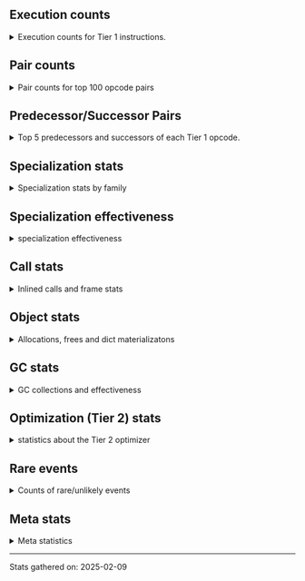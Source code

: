 ## Execution counts

<details>
<summary> Execution counts for Tier 1 instructions. </summary>


The "miss ratio" column shows the percentage of times the instruction
executed that it deoptimized. When this happens, the base unspecialized
instruction is not counted.

<table>
<thead>
<tr>
<th align="left">Name</th>
<th align="right">Base Count</th>
<th align="right">Head Count</th>
<th align="right">Change</th>
</tr>
</thead>
<tbody>
<tr>
<td align="left">JUMP_BACKWARD_NO_JIT</td>
<td align="right">124,408,805</td>
<td align="right">2,418,181</td>
<td align="right">-98.1%</td>
</tr>
<tr>
<td align="left">LOAD_ATTR_CLASS_WITH_METACLASS_CHECK</td>
<td align="right">16,016,874</td>
<td align="right">2,618,062</td>
<td align="right">-83.7%</td>
</tr>
<tr>
<td align="left">CONTAINS_OP_DICT</td>
<td align="right">23,422,029</td>
<td align="right">5,503,547</td>
<td align="right">-76.5%</td>
</tr>
<tr>
<td align="left">FOR_ITER_LIST</td>
<td align="right">48,494,668</td>
<td align="right">17,423,215</td>
<td align="right">-64.1%</td>
</tr>
<tr>
<td align="left">LIST_APPEND</td>
<td align="right">4,029,384</td>
<td align="right">1,580,176</td>
<td align="right">-60.8%</td>
</tr>
<tr>
<td align="left">SET_FUNCTION_ATTRIBUTE</td>
<td align="right">8,076,449</td>
<td align="right">3,431,967</td>
<td align="right">-57.5%</td>
</tr>
<tr>
<td align="left">FOR_ITER</td>
<td align="right">81,968,796</td>
<td align="right">36,327,673</td>
<td align="right">-55.7%</td>
</tr>
<tr>
<td align="left">MAKE_FUNCTION</td>
<td align="right">10,999,618</td>
<td align="right">4,917,358</td>
<td align="right">-55.3%</td>
</tr>
<tr>
<td align="left">RETURN_GENERATOR</td>
<td align="right">11,088,675</td>
<td align="right">5,006,472</td>
<td align="right">-54.9%</td>
</tr>
<tr>
<td align="left">STORE_FAST_LOAD_FAST</td>
<td align="right">3,324,827</td>
<td align="right">1,550,902</td>
<td align="right">-53.4%</td>
</tr>
<tr>
<td align="left">POP_JUMP_IF_NOT_NONE</td>
<td align="right">36,641,425</td>
<td align="right">17,495,236</td>
<td align="right">-52.3%</td>
</tr>
<tr>
<td align="left">FOR_ITER_TUPLE</td>
<td align="right">27,121,634</td>
<td align="right">15,329,418</td>
<td align="right">-43.5%</td>
</tr>
<tr>
<td align="left">UNPACK_SEQUENCE_TWO_TUPLE</td>
<td align="right">82,440,837</td>
<td align="right">47,145,568</td>
<td align="right">-42.8%</td>
</tr>
<tr>
<td align="left">STORE_FAST_STORE_FAST</td>
<td align="right">83,948,903</td>
<td align="right">48,654,409</td>
<td align="right">-42.0%</td>
</tr>
<tr>
<td align="left">POP_ITER</td>
<td align="right">36,550,755</td>
<td align="right">21,544,117</td>
<td align="right">-41.1%</td>
</tr>
<tr>
<td align="left">MAP_ADD</td>
<td align="right">6,241,709</td>
<td align="right">3,728,315</td>
<td align="right">-40.3%</td>
</tr>
<tr>
<td align="left">CONTAINS_OP</td>
<td align="right">17,404,348</td>
<td align="right">11,027,721</td>
<td align="right">-36.6%</td>
</tr>
<tr>
<td align="left">POP_JUMP_IF_TRUE</td>
<td align="right">77,948,614</td>
<td align="right">49,800,029</td>
<td align="right">-36.1%</td>
</tr>
<tr>
<td align="left">CALL_METHOD_DESCRIPTOR_O</td>
<td align="right">3,306,291</td>
<td align="right">2,235,021</td>
<td align="right">-32.4%</td>
</tr>
<tr>
<td align="left">DICT_MERGE</td>
<td align="right">18,313,804</td>
<td align="right">12,801,600</td>
<td align="right">-30.1%</td>
</tr>
<tr>
<td align="left">BUILD_TUPLE</td>
<td align="right">44,827,456</td>
<td align="right">33,028,453</td>
<td align="right">-26.3%</td>
</tr>
<tr>
<td align="left">LOAD_GLOBAL_MODULE</td>
<td align="right">113,094,416</td>
<td align="right">86,317,894</td>
<td align="right">-23.7%</td>
</tr>
<tr>
<td align="left">LOAD_CONST_MORTAL</td>
<td align="right">25,916,457</td>
<td align="right">19,833,117</td>
<td align="right">-23.5%</td>
</tr>
<tr>
<td align="left">BINARY_OP_SUBSCR_LIST_INT</td>
<td align="right">23,367,478</td>
<td align="right">18,520,395</td>
<td align="right">-20.7%</td>
</tr>
<tr>
<td align="left">BUILD_MAP</td>
<td align="right">26,729,975</td>
<td align="right">21,218,004</td>
<td align="right">-20.6%</td>
</tr>
<tr>
<td align="left">SWAP</td>
<td align="right">35,437,199</td>
<td align="right">28,451,602</td>
<td align="right">-19.7%</td>
</tr>
<tr>
<td align="left">CALL_BUILTIN_O</td>
<td align="right">30,470,300</td>
<td align="right">24,587,391</td>
<td align="right">-19.3%</td>
</tr>
<tr>
<td align="left">COPY_FREE_VARS</td>
<td align="right">24,731,315</td>
<td align="right">20,087,670</td>
<td align="right">-18.8%</td>
</tr>
<tr>
<td align="left">STORE_FAST</td>
<td align="right">280,952,601</td>
<td align="right">229,448,460</td>
<td align="right">-18.3%</td>
</tr>
<tr>
<td align="left">PUSH_NULL</td>
<td align="right">50,010,785</td>
<td align="right">41,111,662</td>
<td align="right">-17.8%</td>
</tr>
<tr>
<td align="left">LOAD_ATTR_METHOD_WITH_VALUES</td>
<td align="right">24,348,030</td>
<td align="right">20,394,452</td>
<td align="right">-16.2%</td>
</tr>
<tr>
<td align="left">LOAD_FAST_AND_CLEAR</td>
<td align="right">13,162,507</td>
<td align="right">11,037,832</td>
<td align="right">-16.1%</td>
</tr>
<tr>
<td align="left">CALL_TYPE_1</td>
<td align="right">12,708,880</td>
<td align="right">10,787,800</td>
<td align="right">-15.1%</td>
</tr>
<tr>
<td align="left">LOAD_FAST_LOAD_FAST</td>
<td align="right">198,535,284</td>
<td align="right">168,865,492</td>
<td align="right">-14.9%</td>
</tr>
<tr>
<td align="left">GET_ITER</td>
<td align="right">64,267,573</td>
<td align="right">54,960,172</td>
<td align="right">-14.5%</td>
</tr>
<tr>
<td align="left">CALL_ISINSTANCE</td>
<td align="right">52,113,151</td>
<td align="right">44,681,534</td>
<td align="right">-14.3%</td>
</tr>
<tr>
<td align="left">LOAD_DEREF</td>
<td align="right">53,459,938</td>
<td align="right">45,954,091</td>
<td align="right">-14.0%</td>
</tr>
<tr>
<td align="left">LOAD_ATTR</td>
<td align="right">78,193,977</td>
<td align="right">67,465,065</td>
<td align="right">-13.7%</td>
</tr>
<tr>
<td align="left">LOAD_FAST</td>
<td align="right">759,454,466</td>
<td align="right">670,419,155</td>
<td align="right">-11.7%</td>
</tr>
<tr>
<td align="left">CALL_PY_EXACT_ARGS</td>
<td align="right">52,851,366</td>
<td align="right">46,759,786</td>
<td align="right">-11.5%</td>
</tr>
<tr>
<td align="left">COMPARE_OP_INT</td>
<td align="right">40,095,726</td>
<td align="right">35,574,268</td>
<td align="right">-11.3%</td>
</tr>
<tr>
<td align="left">TO_BOOL_BOOL</td>
<td align="right">134,019,417</td>
<td align="right">119,173,016</td>
<td align="right">-11.1%</td>
</tr>
<tr>
<td align="left">BUILD_LIST</td>
<td align="right">16,941,742</td>
<td align="right">15,113,445</td>
<td align="right">-10.8%</td>
</tr>
<tr>
<td align="left">LOAD_GLOBAL_BUILTIN</td>
<td align="right">178,792,183</td>
<td align="right">161,080,591</td>
<td align="right">-9.9%</td>
</tr>
<tr>
<td align="left">CALL_METHOD_DESCRIPTOR_NOARGS</td>
<td align="right">23,126,502</td>
<td align="right">21,001,845</td>
<td align="right">-9.2%</td>
</tr>
<tr>
<td align="left">CALL_NON_PY_GENERAL</td>
<td align="right">17,448,675</td>
<td align="right">15,881,482</td>
<td align="right">-9.0%</td>
</tr>
<tr>
<td align="left">CALL_BUILTIN_FAST</td>
<td align="right">33,144,902</td>
<td align="right">30,329,728</td>
<td align="right">-8.5%</td>
</tr>
<tr>
<td align="left">POP_JUMP_IF_FALSE</td>
<td align="right">211,713,219</td>
<td align="right">194,012,197</td>
<td align="right">-8.4%</td>
</tr>
<tr>
<td align="left">CALL_LIST_APPEND</td>
<td align="right">19,076,964</td>
<td align="right">17,519,907</td>
<td align="right">-8.2%</td>
</tr>
<tr>
<td align="left">LOAD_ATTR_METHOD_NO_DICT</td>
<td align="right">71,948,336</td>
<td align="right">66,812,119</td>
<td align="right">-7.1%</td>
</tr>
<tr>
<td align="left">NOP</td>
<td align="right">26,230,446</td>
<td align="right">24,793,698</td>
<td align="right">-5.5%</td>
</tr>
<tr>
<td align="left">IS_OP</td>
<td align="right">37,385,616</td>
<td align="right">35,375,855</td>
<td align="right">-5.4%</td>
</tr>
<tr>
<td align="left">LOAD_CONST_IMMORTAL</td>
<td align="right">115,587,405</td>
<td align="right">109,425,220</td>
<td align="right">-5.3%</td>
</tr>
<tr>
<td align="left">COPY</td>
<td align="right">3,694,187</td>
<td align="right">3,550,132</td>
<td align="right">-3.9%</td>
</tr>
<tr>
<td align="left">CALL_LEN</td>
<td align="right">21,985,285</td>
<td align="right">21,162,107</td>
<td align="right">-3.7%</td>
</tr>
<tr>
<td align="left">LOAD_ATTR_NONDESCRIPTOR_NO_DICT</td>
<td align="right">46,642,808</td>
<td align="right">44,940,370</td>
<td align="right">-3.6%</td>
</tr>
<tr>
<td align="left">BINARY_OP_SUBTRACT_INT</td>
<td align="right">1,810,774</td>
<td align="right">1,758,626</td>
<td align="right">-2.9%</td>
</tr>
<tr>
<td align="left">POP_TOP</td>
<td align="right">47,403,667</td>
<td align="right">46,074,936</td>
<td align="right">-2.8%</td>
</tr>
<tr>
<td align="left">BINARY_OP</td>
<td align="right">45,792,611</td>
<td align="right">44,696,348</td>
<td align="right">-2.4%</td>
</tr>
<tr>
<td align="left">EXTENDED_ARG</td>
<td align="right">18,559,659</td>
<td align="right">18,120,957</td>
<td align="right">-2.4%</td>
</tr>
<tr>
<td align="left">LOAD_SMALL_INT</td>
<td align="right">49,296,107</td>
<td align="right">48,209,535</td>
<td align="right">-2.2%</td>
</tr>
<tr>
<td align="left">CALL_METHOD_DESCRIPTOR_FAST</td>
<td align="right">18,128,514</td>
<td align="right">17,876,539</td>
<td align="right">-1.4%</td>
</tr>
<tr>
<td align="left">YIELD_VALUE</td>
<td align="right">17,864,761</td>
<td align="right">17,618,522</td>
<td align="right">-1.4%</td>
</tr>
<tr>
<td align="left">UNARY_NEGATIVE</td>
<td align="right">461,636</td>
<td align="right">456,521</td>
<td align="right">-1.1%</td>
</tr>
<tr>
<td align="left">TO_BOOL_INT</td>
<td align="right">15,740,211</td>
<td align="right">15,567,060</td>
<td align="right">-1.1%</td>
</tr>
<tr>
<td align="left">BINARY_OP_SUBSCR_DICT</td>
<td align="right">2,616,735</td>
<td align="right">2,588,748</td>
<td align="right">-1.1%</td>
</tr>
<tr>
<td align="left">BINARY_OP_ADD_INT</td>
<td align="right">9,990,162</td>
<td align="right">9,900,369</td>
<td align="right">-0.9%</td>
</tr>
<tr>
<td align="left">COMPARE_OP</td>
<td align="right">30,473,415</td>
<td align="right">30,220,102</td>
<td align="right">-0.8%</td>
</tr>
<tr>
<td align="left">CALL_TUPLE_1</td>
<td align="right">4,614,337</td>
<td align="right">4,587,564</td>
<td align="right">-0.6%</td>
</tr>
<tr>
<td align="left">FOR_ITER_RANGE</td>
<td align="right">8,978,969</td>
<td align="right">8,934,026</td>
<td align="right">-0.5%</td>
</tr>
<tr>
<td align="left">UNPACK_SEQUENCE</td>
<td align="right">8,929</td>
<td align="right">8,971</td>
<td align="right">0.5%</td>
</tr>
<tr>
<td align="left">STORE_SUBSCR_LIST_INT</td>
<td align="right">15,986,750</td>
<td align="right">15,913,724</td>
<td align="right">-0.5%</td>
</tr>
<tr>
<td align="left">JUMP_FORWARD</td>
<td align="right">4,713,336</td>
<td align="right">4,695,416</td>
<td align="right">-0.4%</td>
</tr>
<tr>
<td align="left">LOAD_ATTR_SLOT</td>
<td align="right">75,549,559</td>
<td align="right">75,286,708</td>
<td align="right">-0.3%</td>
</tr>
<tr>
<td align="left">CALL_BUILTIN_CLASS</td>
<td align="right">6,829,899</td>
<td align="right">6,812,535</td>
<td align="right">-0.3%</td>
</tr>
<tr>
<td align="left">INTERPRETER_EXIT</td>
<td align="right">98,111,614</td>
<td align="right">97,864,184</td>
<td align="right">-0.3%</td>
</tr>
<tr>
<td align="left">LOAD_ATTR_NONDESCRIPTOR_WITH_VALUES</td>
<td align="right">1,220,396</td>
<td align="right">1,223,173</td>
<td align="right">0.2%</td>
</tr>
<tr>
<td align="left">BUILD_SET</td>
<td align="right">40,201</td>
<td align="right">40,274</td>
<td align="right">0.2%</td>
</tr>
<tr>
<td align="left">LOAD_CONST</td>
<td align="right">10,951</td>
<td align="right">10,935</td>
<td align="right">-0.1%</td>
</tr>
<tr>
<td align="left">RESUME</td>
<td align="right">2,963</td>
<td align="right">2,959</td>
<td align="right">-0.1%</td>
</tr>
<tr>
<td align="left">RESUME_CHECK</td>
<td align="right">199,637,728</td>
<td align="right">199,387,639</td>
<td align="right">-0.1%</td>
</tr>
<tr>
<td align="left">END_FOR</td>
<td align="right">17,030</td>
<td align="right">17,010</td>
<td align="right">-0.1%</td>
</tr>
<tr>
<td align="left">BINARY_OP_EXTEND</td>
<td align="right">744,138</td>
<td align="right">744,984</td>
<td align="right">0.1%</td>
</tr>
<tr>
<td align="left">POP_JUMP_IF_NONE</td>
<td align="right">9,461,141</td>
<td align="right">9,450,410</td>
<td align="right">-0.1%</td>
</tr>
<tr>
<td align="left">JUMP_BACKWARD</td>
<td align="right">916</td>
<td align="right">915</td>
<td align="right">-0.1%</td>
</tr>
<tr>
<td align="left">CALL_KW</td>
<td align="right">1,444</td>
<td align="right">1,443</td>
<td align="right">-0.1%</td>
</tr>
<tr>
<td align="left">CALL_BOUND_METHOD_GENERAL</td>
<td align="right">165,499</td>
<td align="right">165,591</td>
<td align="right">0.1%</td>
</tr>
<tr>
<td align="left">LOAD_ATTR_PROPERTY</td>
<td align="right">21,694,515</td>
<td align="right">21,705,741</td>
<td align="right">0.1%</td>
</tr>
<tr>
<td align="left">LOAD_ATTR_MODULE</td>
<td align="right">493,214</td>
<td align="right">493,442</td>
<td align="right">0.0%</td>
</tr>
<tr>
<td align="left">CALL</td>
<td align="right">24,160</td>
<td align="right">24,170</td>
<td align="right">0.0%</td>
</tr>
<tr>
<td align="left">FOR_ITER_GEN</td>
<td align="right">147,639</td>
<td align="right">147,580</td>
<td align="right">-0.0%</td>
</tr>
<tr>
<td align="left">UNPACK_SEQUENCE_TUPLE</td>
<td align="right">1,287,430</td>
<td align="right">1,287,802</td>
<td align="right">0.0%</td>
</tr>
<tr>
<td align="left">RAISE_VARARGS</td>
<td align="right">83,083</td>
<td align="right">83,103</td>
<td align="right">0.0%</td>
</tr>
<tr>
<td align="left">STORE_ATTR</td>
<td align="right">175,257</td>
<td align="right">175,297</td>
<td align="right">0.0%</td>
</tr>
<tr>
<td align="left">GET_YIELD_FROM_ITER</td>
<td align="right">389,883</td>
<td align="right">389,962</td>
<td align="right">0.0%</td>
</tr>
<tr>
<td align="left">TO_BOOL_NONE</td>
<td align="right">1,966,474</td>
<td align="right">1,966,841</td>
<td align="right">0.0%</td>
</tr>
<tr>
<td align="left">IMPORT_FROM</td>
<td align="right">6,588,477</td>
<td align="right">6,589,472</td>
<td align="right">0.0%</td>
</tr>
<tr>
<td align="left">STORE_DEREF</td>
<td align="right">6,787,016</td>
<td align="right">6,786,001</td>
<td align="right">-0.0%</td>
</tr>
<tr>
<td align="left">EXIT_INIT_CHECK</td>
<td align="right">654,342</td>
<td align="right">654,437</td>
<td align="right">0.0%</td>
</tr>
<tr>
<td align="left">CALL_ALLOC_AND_ENTER_INIT</td>
<td align="right">654,358</td>
<td align="right">654,453</td>
<td align="right">0.0%</td>
</tr>
<tr>
<td align="left">IMPORT_NAME</td>
<td align="right">5,752,192</td>
<td align="right">5,752,940</td>
<td align="right">0.0%</td>
</tr>
<tr>
<td align="left">LOAD_ATTR_CLASS</td>
<td align="right">1,389,525</td>
<td align="right">1,389,699</td>
<td align="right">0.0%</td>
</tr>
<tr>
<td align="left">STORE_ATTR_SLOT</td>
<td align="right">6,621,765</td>
<td align="right">6,622,556</td>
<td align="right">0.0%</td>
</tr>
<tr>
<td align="left">MAKE_CELL</td>
<td align="right">4,496,982</td>
<td align="right">4,497,510</td>
<td align="right">0.0%</td>
</tr>
<tr>
<td align="left">CONTAINS_OP_SET</td>
<td align="right">78,648</td>
<td align="right">78,657</td>
<td align="right">0.0%</td>
</tr>
<tr>
<td align="left">CALL_PY_GENERAL</td>
<td align="right">4,001,336</td>
<td align="right">4,001,792</td>
<td align="right">0.0%</td>
</tr>
<tr>
<td align="left">SEND_GEN</td>
<td align="right">746,300</td>
<td align="right">746,379</td>
<td align="right">0.0%</td>
</tr>
<tr>
<td align="left">CHECK_EXC_MATCH</td>
<td align="right">655,016</td>
<td align="right">655,080</td>
<td align="right">0.0%</td>
</tr>
<tr>
<td align="left">POP_EXCEPT</td>
<td align="right">655,016</td>
<td align="right">655,080</td>
<td align="right">0.0%</td>
</tr>
<tr>
<td align="left">PUSH_EXC_INFO</td>
<td align="right">655,016</td>
<td align="right">655,080</td>
<td align="right">0.0%</td>
</tr>
<tr>
<td align="left">BINARY_OP_SUBSCR_GETITEM</td>
<td align="right">20,676</td>
<td align="right">20,674</td>
<td align="right">-0.0%</td>
</tr>
<tr>
<td align="left">CALL_INTRINSIC_1</td>
<td align="right">1,028,332</td>
<td align="right">1,028,429</td>
<td align="right">0.0%</td>
</tr>
<tr>
<td align="left">LIST_EXTEND</td>
<td align="right">1,028,928</td>
<td align="right">1,029,025</td>
<td align="right">0.0%</td>
</tr>
<tr>
<td align="left">STORE_ATTR_INSTANCE_VALUE</td>
<td align="right">2,281,129</td>
<td align="right">2,281,340</td>
<td align="right">0.0%</td>
</tr>
<tr>
<td align="left">CALL_BUILTIN_FAST_WITH_KEYWORDS</td>
<td align="right">4,468,992</td>
<td align="right">4,469,396</td>
<td align="right">0.0%</td>
</tr>
<tr>
<td align="left">CALL_KW_PY</td>
<td align="right">7,540,939</td>
<td align="right">7,541,478</td>
<td align="right">0.0%</td>
</tr>
<tr>
<td align="left">LOAD_ATTR_INSTANCE_VALUE</td>
<td align="right">6,024,272</td>
<td align="right">6,024,692</td>
<td align="right">0.0%</td>
</tr>
<tr>
<td align="left">LOAD_SUPER_ATTR_ATTR</td>
<td align="right">942,601</td>
<td align="right">942,654</td>
<td align="right">0.0%</td>
</tr>
<tr>
<td align="left">LOAD_GLOBAL</td>
<td align="right">18,045</td>
<td align="right">18,044</td>
<td align="right">-0.0%</td>
</tr>
<tr>
<td align="left">STORE_SUBSCR</td>
<td align="right">2,585,333</td>
<td align="right">2,585,462</td>
<td align="right">0.0%</td>
</tr>
<tr>
<td align="left">COMPARE_OP_STR</td>
<td align="right">10,916,125</td>
<td align="right">10,916,551</td>
<td align="right">0.0%</td>
</tr>
<tr>
<td align="left">TO_BOOL_ALWAYS_TRUE</td>
<td align="right">171,867</td>
<td align="right">171,872</td>
<td align="right">0.0%</td>
</tr>
<tr>
<td align="left">UNPACK_SEQUENCE_LIST</td>
<td align="right">141,392</td>
<td align="right">141,396</td>
<td align="right">0.0%</td>
</tr>
<tr>
<td align="left">TO_BOOL</td>
<td align="right">9,777,702</td>
<td align="right">9,777,944</td>
<td align="right">0.0%</td>
</tr>
<tr>
<td align="left">UNARY_NOT</td>
<td align="right">4,181,567</td>
<td align="right">4,181,659</td>
<td align="right">0.0%</td>
</tr>
<tr>
<td align="left">CALL_BOUND_METHOD_EXACT_ARGS</td>
<td align="right">18,631,635</td>
<td align="right">18,632,034</td>
<td align="right">0.0%</td>
</tr>
<tr>
<td align="left">BINARY_OP_SUBSCR_TUPLE_INT</td>
<td align="right">6,744,170</td>
<td align="right">6,744,314</td>
<td align="right">0.0%</td>
</tr>
<tr>
<td align="left">RETURN_VALUE</td>
<td align="right">182,108,411</td>
<td align="right">182,104,612</td>
<td align="right">-0.0%</td>
</tr>
<tr>
<td align="left">CALL_FUNCTION_EX</td>
<td align="right">21,976,645</td>
<td align="right">21,977,059</td>
<td align="right">0.0%</td>
</tr>
<tr>
<td align="left">BINARY_OP_MULTIPLY_INT</td>
<td align="right">2,195,056</td>
<td align="right">2,195,096</td>
<td align="right">0.0%</td>
</tr>
<tr>
<td align="left">CALL_KW_NON_PY</td>
<td align="right">597,623</td>
<td align="right">597,631</td>
<td align="right">0.0%</td>
</tr>
<tr>
<td align="left">JUMP_BACKWARD_NO_INTERRUPT</td>
<td align="right">745,881</td>
<td align="right">745,872</td>
<td align="right">-0.0%</td>
</tr>
<tr>
<td align="left">COMPARE_OP_FLOAT</td>
<td align="right">427,548</td>
<td align="right">427,543</td>
<td align="right">-0.0%</td>
</tr>
<tr>
<td align="left">TO_BOOL_LIST</td>
<td align="right">2,008,311</td>
<td align="right">2,008,332</td>
<td align="right">0.0%</td>
</tr>
<tr>
<td align="left">LOAD_FAST_CHECK</td>
<td align="right">1,244,518</td>
<td align="right">1,244,529</td>
<td align="right">0.0%</td>
</tr>
<tr>
<td align="left">STORE_SUBSCR_DICT</td>
<td align="right">1,754,464</td>
<td align="right">1,754,476</td>
<td align="right">0.0%</td>
</tr>
<tr>
<td align="left">LOAD_SUPER_ATTR_METHOD</td>
<td align="right">1,323,180</td>
<td align="right">1,323,189</td>
<td align="right">0.0%</td>
</tr>
<tr>
<td align="left">DELETE_FAST</td>
<td align="right">1,036,043</td>
<td align="right">1,036,043</td>
<td align="right">0.0%</td>
</tr>
<tr>
<td align="left">BINARY_OP_ADD_UNICODE</td>
<td align="right">389,282</td>
<td align="right">389,282</td>
<td align="right">0.0%</td>
</tr>
<tr>
<td align="left">END_SEND</td>
<td align="right">372,870</td>
<td align="right">372,870</td>
<td align="right">0.0%</td>
</tr>
<tr>
<td align="left">TO_BOOL_STR</td>
<td align="right">339,309</td>
<td align="right">339,309</td>
<td align="right">0.0%</td>
</tr>
<tr>
<td align="left">SEND</td>
<td align="right">270,096</td>
<td align="right">270,096</td>
<td align="right">0.0%</td>
</tr>
<tr>
<td align="left">FORMAT_SIMPLE</td>
<td align="right">178,536</td>
<td align="right">178,536</td>
<td align="right">0.0%</td>
</tr>
<tr>
<td align="left">CONVERT_VALUE</td>
<td align="right">178,534</td>
<td align="right">178,534</td>
<td align="right">0.0%</td>
</tr>
<tr>
<td align="left">CALL_STR_1</td>
<td align="right">133,724</td>
<td align="right">133,724</td>
<td align="right">0.0%</td>
</tr>
<tr>
<td align="left">BUILD_STRING</td>
<td align="right">89,010</td>
<td align="right">89,010</td>
<td align="right">0.0%</td>
</tr>
<tr>
<td align="left">SET_ADD</td>
<td align="right">14,629</td>
<td align="right">14,629</td>
<td align="right">0.0%</td>
</tr>
<tr>
<td align="left">STORE_NAME</td>
<td align="right">9,212</td>
<td align="right">9,212</td>
<td align="right">0.0%</td>
</tr>
<tr>
<td align="left">LOAD_NAME</td>
<td align="right">8,941</td>
<td align="right">8,941</td>
<td align="right">0.0%</td>
</tr>
<tr>
<td align="left">BINARY_SLICE</td>
<td align="right">8,858</td>
<td align="right">8,858</td>
<td align="right">0.0%</td>
</tr>
<tr>
<td align="left">LOAD_SPECIAL</td>
<td align="right">3,742</td>
<td align="right">3,742</td>
<td align="right">0.0%</td>
</tr>
<tr>
<td align="left">CALL_METHOD_DESCRIPTOR_FAST_WITH_KEYWORDS</td>
<td align="right">2,645</td>
<td align="right">2,645</td>
<td align="right">0.0%</td>
</tr>
<tr>
<td align="left">RERAISE</td>
<td align="right">1,679</td>
<td align="right">1,679</td>
<td align="right">0.0%</td>
</tr>
<tr>
<td align="left">BINARY_OP_SUBSCR_STR_INT</td>
<td align="right">1,455</td>
<td align="right">1,455</td>
<td align="right">0.0%</td>
</tr>
<tr>
<td align="left">DELETE_SUBSCR</td>
<td align="right">1,055</td>
<td align="right">1,055</td>
<td align="right">0.0%</td>
</tr>
<tr>
<td align="left">STORE_SLICE</td>
<td align="right">591</td>
<td align="right">591</td>
<td align="right">0.0%</td>
</tr>
<tr>
<td align="left">BINARY_OP_SUBTRACT_FLOAT</td>
<td align="right">447</td>
<td align="right">447</td>
<td align="right">0.0%</td>
</tr>
<tr>
<td align="left">CALL_KW_BOUND_METHOD</td>
<td align="right">394</td>
<td align="right">394</td>
<td align="right">0.0%</td>
</tr>
<tr>
<td align="left">BINARY_OP_ADD_FLOAT</td>
<td align="right">255</td>
<td align="right">255</td>
<td align="right">0.0%</td>
</tr>
<tr>
<td align="left">LOAD_BUILD_CLASS</td>
<td align="right">133</td>
<td align="right">133</td>
<td align="right">0.0%</td>
</tr>
<tr>
<td align="left">LOAD_LOCALS</td>
<td align="right">127</td>
<td align="right">127</td>
<td align="right">0.0%</td>
</tr>
<tr>
<td align="left">BINARY_OP_INPLACE_ADD_UNICODE</td>
<td align="right">102</td>
<td align="right">102</td>
<td align="right">0.0%</td>
</tr>
<tr>
<td align="left">LOAD_ATTR_METHOD_LAZY_DICT</td>
<td align="right">92</td>
<td align="right">92</td>
<td align="right">0.0%</td>
</tr>
<tr>
<td align="left">LOAD_SUPER_ATTR</td>
<td align="right">60</td>
<td align="right">60</td>
<td align="right">0.0%</td>
</tr>
<tr>
<td align="left">DELETE_NAME</td>
<td align="right">6</td>
<td align="right">6</td>
<td align="right">0.0%</td>
</tr>
<tr>
<td align="left">BINARY_OP_MULTIPLY_FLOAT</td>
<td align="right">3</td>
<td align="right">3</td>
<td align="right">0.0%</td>
</tr>
<tr>
<td align="left">DICT_UPDATE</td>
<td align="right">1</td>
<td align="right">1</td>
<td align="right">0.0%</td>
</tr>
<tr>
<td align="left">STORE_GLOBAL</td>
<td align="right">1</td>
<td align="right">1</td>
<td align="right">0.0%</td>
</tr>
<tr>
<td align="left">ENTER_EXECUTOR</td>
<td align="right"></td>
<td align="right">38,535,898</td>
<td align="right"></td>
</tr>
<tr>
<td align="left">JUMP_BACKWARD_JIT</td>
<td align="right"></td>
<td align="right">31,937,699</td>
<td align="right"></td>
</tr>
<tr>
<td align="left">NOT_TAKEN</td>
<td align="right"></td>
<td align="right">1,009,608</td>
<td align="right"></td>
</tr>
</tbody>
</table>


</details>

## Pair counts

<details>
<summary> Pair counts for top 100 opcode pairs </summary>


Pairs of specialized operations that deoptimize and are then followed by
the corresponding unspecialized instruction are not counted as pairs.

Not included in comparative output.


</details>

## Predecessor/Successor Pairs

<details>
<summary> Top 5 predecessors and successors of each Tier 1 opcode. </summary>


This does not include the unspecialized instructions that occur after a
specialized instruction deoptimizes.

Not included in comparative output.


</details>

## Specialization stats

<details>
<summary> Specialization stats by family </summary>

### BINARY_OP

<details>
<summary> specialization stats for BINARY_OP family </summary>

<table>
<thead>
<tr>
<th align="left">Kind</th>
<th align="right">Base Count</th>
<th align="right">Base Ratio</th>
<th align="right">Head Count</th>
<th align="right">Head Ratio</th>
<th align="right">Change</th>
</tr>
</thead>
<tbody>
<tr>
<td align="left">
hit
<details>
<summary>ⓘ</summary>

Specialized instructions that complete.
</details>
</td>
<td align="right">47,820,279</td>
<td align="right">51.1%</td>
<td align="right">42,803,999</td>
<td align="right">48.9%</td>
<td align="right">-10.5%</td>
</tr>
<tr>
<td align="left">
deferred
<details>
<summary>ⓘ</summary>

Lists the number of "deferred" (i.e. not specialized) instructions executed.
</details>
</td>
<td align="right">45,761,070</td>
<td align="right">48.9%</td>
<td align="right">44,665,049</td>
<td align="right">51.0%</td>
<td align="right">-2.4%</td>
</tr>
<tr>
<td align="left">
miss
<details>
<summary>ⓘ</summary>

Specialized instructions that deopt.
</details>
</td>
<td align="right">60,454</td>
<td align="right">0.1%</td>
<td align="right">60,751</td>
<td align="right">0.1%</td>
<td align="right">0.5%</td>
</tr>
</tbody>
</table>

<table>
<thead>
<tr>
<th align="left">Success</th>
<th align="right">Base Count</th>
<th align="right">Base Ratio</th>
<th align="right">Head Count</th>
<th align="right">Head Ratio</th>
<th align="right">Change</th>
</tr>
</thead>
<tbody>
<tr>
<td align="left">Failure</td>
<td align="right">29,446</td>
<td align="right">90.1%</td>
<td align="right">29,204</td>
<td align="right">90.0%</td>
<td align="right">-0.8%</td>
</tr>
<tr>
<td align="left">Success</td>
<td align="right">3,239</td>
<td align="right">9.9%</td>
<td align="right">3,242</td>
<td align="right">10.0%</td>
<td align="right">0.1%</td>
</tr>
</tbody>
</table>

<table>
<thead>
<tr>
<th align="left">Failure kind</th>
<th align="right">Base Count</th>
<th align="right">Base Ratio</th>
<th align="right">Head Count</th>
<th align="right">Head Ratio</th>
<th align="right">Change</th>
</tr>
</thead>
<tbody>
<tr>
<td align="left">multiply different types</td>
<td align="right">2,353</td>
<td align="right">8.0%</td>
<td align="right">2,142</td>
<td align="right">7.3%</td>
<td align="right">-9.0%</td>
</tr>
<tr>
<td align="left">multiply other</td>
<td align="right">738</td>
<td align="right">2.5%</td>
<td align="right">716</td>
<td align="right">2.5%</td>
<td align="right">-3.0%</td>
</tr>
<tr>
<td align="left">and int</td>
<td align="right">3,924</td>
<td align="right">13.3%</td>
<td align="right">3,888</td>
<td align="right">13.3%</td>
<td align="right">-0.9%</td>
</tr>
<tr>
<td align="left">subscr list slice</td>
<td align="right">274</td>
<td align="right">0.9%</td>
<td align="right">272</td>
<td align="right">0.9%</td>
<td align="right">-0.7%</td>
</tr>
<tr>
<td align="left">add different types</td>
<td align="right">1,004</td>
<td align="right">3.4%</td>
<td align="right">1,009</td>
<td align="right">3.5%</td>
<td align="right">0.5%</td>
</tr>
<tr>
<td align="left">and other</td>
<td align="right">211</td>
<td align="right">0.7%</td>
<td align="right">210</td>
<td align="right">0.7%</td>
<td align="right">-0.5%</td>
</tr>
<tr>
<td align="left">subscr</td>
<td align="right">6,331</td>
<td align="right">21.5%</td>
<td align="right">6,348</td>
<td align="right">21.7%</td>
<td align="right">0.3%</td>
</tr>
<tr>
<td align="left">add other</td>
<td align="right">2,892</td>
<td align="right">9.8%</td>
<td align="right">2,897</td>
<td align="right">9.9%</td>
<td align="right">0.2%</td>
</tr>
<tr>
<td align="left">rshift</td>
<td align="right">1,211</td>
<td align="right">4.1%</td>
<td align="right">1,213</td>
<td align="right">4.2%</td>
<td align="right">0.2%</td>
</tr>
<tr>
<td align="left">remainder</td>
<td align="right">707</td>
<td align="right">2.4%</td>
<td align="right">708</td>
<td align="right">2.4%</td>
<td align="right">0.1%</td>
</tr>
<tr>
<td align="left">subtract other</td>
<td align="right">3,221</td>
<td align="right">10.9%</td>
<td align="right">3,221</td>
<td align="right">11.0%</td>
<td align="right">0.0%</td>
</tr>
<tr>
<td align="left">or</td>
<td align="right">2,225</td>
<td align="right">7.6%</td>
<td align="right">2,225</td>
<td align="right">7.6%</td>
<td align="right">0.0%</td>
</tr>
<tr>
<td align="left">true divide different types</td>
<td align="right">1,086</td>
<td align="right">3.7%</td>
<td align="right">1,086</td>
<td align="right">3.7%</td>
<td align="right">0.0%</td>
</tr>
<tr>
<td align="left">power</td>
<td align="right">982</td>
<td align="right">3.3%</td>
<td align="right">982</td>
<td align="right">3.4%</td>
<td align="right">0.0%</td>
</tr>
<tr>
<td align="left">subscr tuple slice</td>
<td align="right">690</td>
<td align="right">2.3%</td>
<td align="right">690</td>
<td align="right">2.4%</td>
<td align="right">0.0%</td>
</tr>
<tr>
<td align="left">subtract different types</td>
<td align="right">566</td>
<td align="right">1.9%</td>
<td align="right">566</td>
<td align="right">1.9%</td>
<td align="right">0.0%</td>
</tr>
<tr>
<td align="left">out of range</td>
<td align="right">422</td>
<td align="right">1.4%</td>
<td align="right">422</td>
<td align="right">1.4%</td>
<td align="right">0.0%</td>
</tr>
<tr>
<td align="left">floor divide</td>
<td align="right">363</td>
<td align="right">1.2%</td>
<td align="right">363</td>
<td align="right">1.2%</td>
<td align="right">0.0%</td>
</tr>
<tr>
<td align="left">true divide other</td>
<td align="right">155</td>
<td align="right">0.5%</td>
<td align="right">155</td>
<td align="right">0.5%</td>
<td align="right">0.0%</td>
</tr>
<tr>
<td align="left">lshift</td>
<td align="right">91</td>
<td align="right">0.3%</td>
<td align="right">91</td>
<td align="right">0.3%</td>
<td align="right">0.0%</td>
</tr>
</tbody>
</table>


</details>

### BINARY_SLICE

<details>
<summary> specialization stats for BINARY_SLICE family </summary>

<table>
<thead>
<tr>
<th align="left">Kind</th>
<th align="right">Base Count</th>
<th align="right">Base Ratio</th>
<th align="right">Head Count</th>
<th align="right">Head Ratio</th>
<th align="right">Change</th>
</tr>
</thead>
<tbody>
<tr>
<td align="left">
deferred
<details>
<summary>ⓘ</summary>

Lists the number of "deferred" (i.e. not specialized) instructions executed.
</details>
</td>
<td align="right">8,858</td>
<td align="right">100.0%</td>
<td align="right">8,858</td>
<td align="right">100.0%</td>
<td align="right">0.0%</td>
</tr>
</tbody>
</table>


</details>

### CALL

<details>
<summary> specialization stats for CALL family </summary>

<table>
<thead>
<tr>
<th align="left">Kind</th>
<th align="right">Base Count</th>
<th align="right">Base Ratio</th>
<th align="right">Head Count</th>
<th align="right">Head Ratio</th>
<th align="right">Change</th>
</tr>
</thead>
<tbody>
<tr>
<td align="left">
hit
<details>
<summary>ⓘ</summary>

Specialized instructions that complete.
</details>
</td>
<td align="right">295,975,474</td>
<td align="right">92.2%</td>
<td align="right">266,214,452</td>
<td align="right">91.5%</td>
<td align="right">-10.1%</td>
</tr>
<tr>
<td align="left">
miss
<details>
<summary>ⓘ</summary>

Specialized instructions that deopt.
</details>
</td>
<td align="right">24,982,764</td>
<td align="right">7.8%</td>
<td align="right">24,730,387</td>
<td align="right">8.5%</td>
<td align="right">-1.0%</td>
</tr>
<tr>
<td align="left">
deferred
<details>
<summary>ⓘ</summary>

Lists the number of "deferred" (i.e. not specialized) instructions executed.
</details>
</td>
<td align="right">24,519,990</td>
<td align="right">7.6%</td>
<td align="right">24,272,394</td>
<td align="right">8.3%</td>
<td align="right">-1.0%</td>
</tr>
</tbody>
</table>

<table>
<thead>
<tr>
<th align="left">Success</th>
<th align="right">Base Count</th>
<th align="right">Base Ratio</th>
<th align="right">Head Count</th>
<th align="right">Head Ratio</th>
<th align="right">Change</th>
</tr>
</thead>
<tbody>
<tr>
<td align="left">Success</td>
<td align="right">486,934</td>
<td align="right">100.0%</td>
<td align="right">482,163</td>
<td align="right">100.0%</td>
<td align="right">-1.0%</td>
</tr>
<tr>
<td align="left">Failure</td>
<td align="right">0</td>
<td align="right">0.0%</td>
<td align="right">0</td>
<td align="right">0.0%</td>
<td align="right"></td>
</tr>
</tbody>
</table>


</details>

### CALL_KW

<details>
<summary> specialization stats for CALL_KW family </summary>

<table>
<thead>
<tr>
<th align="left">Kind</th>
<th align="right">Base Count</th>
<th align="right">Base Ratio</th>
<th align="right">Head Count</th>
<th align="right">Head Ratio</th>
<th align="right">Change</th>
</tr>
</thead>
<tbody>
<tr>
<td align="left">
deferred
<details>
<summary>ⓘ</summary>

Lists the number of "deferred" (i.e. not specialized) instructions executed.
</details>
</td>
<td align="right">3,183</td>
<td align="right">74.9%</td>
<td align="right">3,183</td>
<td align="right">74.9%</td>
<td align="right">0.0%</td>
</tr>
<tr>
<td align="left">
miss
<details>
<summary>ⓘ</summary>

Specialized instructions that deopt.
</details>
</td>
<td align="right">2,805</td>
<td align="right">66.0%</td>
<td align="right">2,805</td>
<td align="right">66.0%</td>
<td align="right">0.0%</td>
</tr>
</tbody>
</table>

<table>
<thead>
<tr>
<th align="left">Success</th>
<th align="right">Base Count</th>
<th align="right">Base Ratio</th>
<th align="right">Head Count</th>
<th align="right">Head Ratio</th>
<th align="right">Change</th>
</tr>
</thead>
<tbody>
<tr>
<td align="left">Success</td>
<td align="right">1,066</td>
<td align="right">100.0%</td>
<td align="right">1,065</td>
<td align="right">100.0%</td>
<td align="right">-0.1%</td>
</tr>
<tr>
<td align="left">Failure</td>
<td align="right">0</td>
<td align="right">0.0%</td>
<td align="right">0</td>
<td align="right">0.0%</td>
<td align="right"></td>
</tr>
</tbody>
</table>


</details>

### COMPARE_OP

<details>
<summary> specialization stats for COMPARE_OP family </summary>

<table>
<thead>
<tr>
<th align="left">Kind</th>
<th align="right">Base Count</th>
<th align="right">Base Ratio</th>
<th align="right">Head Count</th>
<th align="right">Head Ratio</th>
<th align="right">Change</th>
</tr>
</thead>
<tbody>
<tr>
<td align="left">
hit
<details>
<summary>ⓘ</summary>

Specialized instructions that complete.
</details>
</td>
<td align="right">51,029,725</td>
<td align="right">62.3%</td>
<td align="right">46,508,675</td>
<td align="right">60.3%</td>
<td align="right">-8.9%</td>
</tr>
<tr>
<td align="left">
deferred
<details>
<summary>ⓘ</summary>

Lists the number of "deferred" (i.e. not specialized) instructions executed.
</details>
</td>
<td align="right">30,434,824</td>
<td align="right">37.2%</td>
<td align="right">30,181,546</td>
<td align="right">39.1%</td>
<td align="right">-0.8%</td>
</tr>
<tr>
<td align="left">
miss
<details>
<summary>ⓘ</summary>

Specialized instructions that deopt.
</details>
</td>
<td align="right">409,674</td>
<td align="right">0.5%</td>
<td align="right">409,687</td>
<td align="right">0.5%</td>
<td align="right">0.0%</td>
</tr>
</tbody>
</table>

<table>
<thead>
<tr>
<th align="left">Success</th>
<th align="right">Base Count</th>
<th align="right">Base Ratio</th>
<th align="right">Head Count</th>
<th align="right">Head Ratio</th>
<th align="right">Change</th>
</tr>
</thead>
<tbody>
<tr>
<td align="left">Success</td>
<td align="right">8,832</td>
<td align="right">19.1%</td>
<td align="right">8,844</td>
<td align="right">19.1%</td>
<td align="right">0.1%</td>
</tr>
<tr>
<td align="left">Failure</td>
<td align="right">37,432</td>
<td align="right">80.9%</td>
<td align="right">37,385</td>
<td align="right">80.9%</td>
<td align="right">-0.1%</td>
</tr>
</tbody>
</table>

<table>
<thead>
<tr>
<th align="left">Failure kind</th>
<th align="right">Base Count</th>
<th align="right">Base Ratio</th>
<th align="right">Head Count</th>
<th align="right">Head Ratio</th>
<th align="right">Change</th>
</tr>
</thead>
<tbody>
<tr>
<td align="left">baseobject</td>
<td align="right">114</td>
<td align="right">0.3%</td>
<td align="right">119</td>
<td align="right">0.3%</td>
<td align="right">4.4%</td>
</tr>
<tr>
<td align="left">set</td>
<td align="right">135</td>
<td align="right">0.4%</td>
<td align="right">139</td>
<td align="right">0.4%</td>
<td align="right">3.0%</td>
</tr>
<tr>
<td align="left">other</td>
<td align="right">6,463</td>
<td align="right">17.3%</td>
<td align="right">6,410</td>
<td align="right">17.1%</td>
<td align="right">-0.8%</td>
</tr>
<tr>
<td align="left">bool</td>
<td align="right">1,456</td>
<td align="right">3.9%</td>
<td align="right">1,452</td>
<td align="right">3.9%</td>
<td align="right">-0.3%</td>
</tr>
<tr>
<td align="left">different types</td>
<td align="right">4,251</td>
<td align="right">11.4%</td>
<td align="right">4,261</td>
<td align="right">11.4%</td>
<td align="right">0.2%</td>
</tr>
<tr>
<td align="left">big int</td>
<td align="right">14,107</td>
<td align="right">37.7%</td>
<td align="right">14,098</td>
<td align="right">37.7%</td>
<td align="right">-0.1%</td>
</tr>
<tr>
<td align="left">string</td>
<td align="right">7,480</td>
<td align="right">20.0%</td>
<td align="right">7,480</td>
<td align="right">20.0%</td>
<td align="right">0.0%</td>
</tr>
<tr>
<td align="left">tuple</td>
<td align="right">3,153</td>
<td align="right">8.4%</td>
<td align="right">3,153</td>
<td align="right">8.4%</td>
<td align="right">0.0%</td>
</tr>
<tr>
<td align="left">float long</td>
<td align="right">138</td>
<td align="right">0.4%</td>
<td align="right">138</td>
<td align="right">0.4%</td>
<td align="right">0.0%</td>
</tr>
<tr>
<td align="left">list</td>
<td align="right">91</td>
<td align="right">0.2%</td>
<td align="right">91</td>
<td align="right">0.2%</td>
<td align="right">0.0%</td>
</tr>
<tr>
<td align="left">long float</td>
<td align="right">44</td>
<td align="right">0.1%</td>
<td align="right">44</td>
<td align="right">0.1%</td>
<td align="right">0.0%</td>
</tr>
</tbody>
</table>


</details>

### CONTAINS_OP

<details>
<summary> specialization stats for CONTAINS_OP family </summary>

<table>
<thead>
<tr>
<th align="left">Kind</th>
<th align="right">Base Count</th>
<th align="right">Base Ratio</th>
<th align="right">Head Count</th>
<th align="right">Head Ratio</th>
<th align="right">Change</th>
</tr>
</thead>
<tbody>
<tr>
<td align="left">
hit
<details>
<summary>ⓘ</summary>

Specialized instructions that complete.
</details>
</td>
<td align="right">23,499,657</td>
<td align="right">57.4%</td>
<td align="right">5,581,184</td>
<td align="right">33.6%</td>
<td align="right">-76.2%</td>
</tr>
<tr>
<td align="left">
deferred
<details>
<summary>ⓘ</summary>

Lists the number of "deferred" (i.e. not specialized) instructions executed.
</details>
</td>
<td align="right">17,397,281</td>
<td align="right">42.5%</td>
<td align="right">11,022,204</td>
<td align="right">66.4%</td>
<td align="right">-36.6%</td>
</tr>
<tr>
<td align="left">
miss
<details>
<summary>ⓘ</summary>

Specialized instructions that deopt.
</details>
</td>
<td align="right">1,020</td>
<td align="right">0.0%</td>
<td align="right">1,020</td>
<td align="right">0.0%</td>
<td align="right">0.0%</td>
</tr>
</tbody>
</table>

<table>
<thead>
<tr>
<th align="left">Success</th>
<th align="right">Base Count</th>
<th align="right">Base Ratio</th>
<th align="right">Head Count</th>
<th align="right">Head Ratio</th>
<th align="right">Change</th>
</tr>
</thead>
<tbody>
<tr>
<td align="left">Failure</td>
<td align="right">6,945</td>
<td align="right">98.3%</td>
<td align="right">5,395</td>
<td align="right">97.8%</td>
<td align="right">-22.3%</td>
</tr>
<tr>
<td align="left">Success</td>
<td align="right">122</td>
<td align="right">1.7%</td>
<td align="right">122</td>
<td align="right">2.2%</td>
<td align="right">0.0%</td>
</tr>
</tbody>
</table>

<table>
<thead>
<tr>
<th align="left">Failure kind</th>
<th align="right">Base Count</th>
<th align="right">Base Ratio</th>
<th align="right">Head Count</th>
<th align="right">Head Ratio</th>
<th align="right">Change</th>
</tr>
</thead>
<tbody>
<tr>
<td align="left">other</td>
<td align="right">5,039</td>
<td align="right">72.6%</td>
<td align="right">3,486</td>
<td align="right">64.6%</td>
<td align="right">-30.8%</td>
</tr>
<tr>
<td align="left">tuple</td>
<td align="right">1,470</td>
<td align="right">21.2%</td>
<td align="right">1,473</td>
<td align="right">27.3%</td>
<td align="right">0.2%</td>
</tr>
<tr>
<td align="left">list</td>
<td align="right">299</td>
<td align="right">4.3%</td>
<td align="right">299</td>
<td align="right">5.5%</td>
<td align="right">0.0%</td>
</tr>
<tr>
<td align="left">str</td>
<td align="right">137</td>
<td align="right">2.0%</td>
<td align="right">137</td>
<td align="right">2.5%</td>
<td align="right">0.0%</td>
</tr>
</tbody>
</table>


</details>

### FOR_ITER

<details>
<summary> specialization stats for FOR_ITER family </summary>

<table>
<thead>
<tr>
<th align="left">Kind</th>
<th align="right">Base Count</th>
<th align="right">Base Ratio</th>
<th align="right">Head Count</th>
<th align="right">Head Ratio</th>
<th align="right">Change</th>
</tr>
</thead>
<tbody>
<tr>
<td align="left">
deferred
<details>
<summary>ⓘ</summary>

Lists the number of "deferred" (i.e. not specialized) instructions executed.
</details>
</td>
<td align="right">81,908,710</td>
<td align="right">49.1%</td>
<td align="right">36,277,940</td>
<td align="right">46.4%</td>
<td align="right">-55.7%</td>
</tr>
<tr>
<td align="left">
hit
<details>
<summary>ⓘ</summary>

Specialized instructions that complete.
</details>
</td>
<td align="right">83,519,992</td>
<td align="right">50.1%</td>
<td align="right">40,582,554</td>
<td align="right">51.9%</td>
<td align="right">-51.4%</td>
</tr>
<tr>
<td align="left">
miss
<details>
<summary>ⓘ</summary>

Specialized instructions that deopt.
</details>
</td>
<td align="right">1,222,918</td>
<td align="right">0.7%</td>
<td align="right">1,251,685</td>
<td align="right">1.6%</td>
<td align="right">2.4%</td>
</tr>
</tbody>
</table>

<table>
<thead>
<tr>
<th align="left">Success</th>
<th align="right">Base Count</th>
<th align="right">Base Ratio</th>
<th align="right">Head Count</th>
<th align="right">Head Ratio</th>
<th align="right">Change</th>
</tr>
</thead>
<tbody>
<tr>
<td align="left">Failure</td>
<td align="right">59,387</td>
<td align="right">71.5%</td>
<td align="right">49,030</td>
<td align="right">66.9%</td>
<td align="right">-17.4%</td>
</tr>
<tr>
<td align="left">Success</td>
<td align="right">23,699</td>
<td align="right">28.5%</td>
<td align="right">24,240</td>
<td align="right">33.1%</td>
<td align="right">2.3%</td>
</tr>
</tbody>
</table>

<table>
<thead>
<tr>
<th align="left">Failure kind</th>
<th align="right">Base Count</th>
<th align="right">Base Ratio</th>
<th align="right">Head Count</th>
<th align="right">Head Ratio</th>
<th align="right">Change</th>
</tr>
</thead>
<tbody>
<tr>
<td align="left">set</td>
<td align="right">6,398</td>
<td align="right">10.8%</td>
<td align="right">3,947</td>
<td align="right">8.1%</td>
<td align="right">-38.3%</td>
</tr>
<tr>
<td align="left">zip</td>
<td align="right">4,200</td>
<td align="right">7.1%</td>
<td align="right">2,752</td>
<td align="right">5.6%</td>
<td align="right">-34.5%</td>
</tr>
<tr>
<td align="left">dict items</td>
<td align="right">45,464</td>
<td align="right">76.6%</td>
<td align="right">39,003</td>
<td align="right">79.5%</td>
<td align="right">-14.2%</td>
</tr>
<tr>
<td align="left">enumerate</td>
<td align="right">1,331</td>
<td align="right">2.2%</td>
<td align="right">1,335</td>
<td align="right">2.7%</td>
<td align="right">0.3%</td>
</tr>
<tr>
<td align="left">other</td>
<td align="right">558</td>
<td align="right">0.9%</td>
<td align="right">557</td>
<td align="right">1.1%</td>
<td align="right">-0.2%</td>
</tr>
<tr>
<td align="left">itertools</td>
<td align="right">758</td>
<td align="right">1.3%</td>
<td align="right">758</td>
<td align="right">1.5%</td>
<td align="right">0.0%</td>
</tr>
<tr>
<td align="left">dict keys</td>
<td align="right">382</td>
<td align="right">0.6%</td>
<td align="right">382</td>
<td align="right">0.8%</td>
<td align="right">0.0%</td>
</tr>
<tr>
<td align="left">reversed list</td>
<td align="right">243</td>
<td align="right">0.4%</td>
<td align="right">243</td>
<td align="right">0.5%</td>
<td align="right">0.0%</td>
</tr>
<tr>
<td align="left">dict values</td>
<td align="right">29</td>
<td align="right">0.0%</td>
<td align="right">29</td>
<td align="right">0.1%</td>
<td align="right">0.0%</td>
</tr>
<tr>
<td align="left">ascii string</td>
<td align="right">24</td>
<td align="right">0.0%</td>
<td align="right">24</td>
<td align="right">0.0%</td>
<td align="right">0.0%</td>
</tr>
</tbody>
</table>


</details>

### LOAD_ATTR

<details>
<summary> specialization stats for LOAD_ATTR family </summary>

<table>
<thead>
<tr>
<th align="left">Kind</th>
<th align="right">Base Count</th>
<th align="right">Base Ratio</th>
<th align="right">Head Count</th>
<th align="right">Head Ratio</th>
<th align="right">Change</th>
</tr>
</thead>
<tbody>
<tr>
<td align="left">
deferred
<details>
<summary>ⓘ</summary>

Lists the number of "deferred" (i.e. not specialized) instructions executed.
</details>
</td>
<td align="right">78,129,216</td>
<td align="right">22.7%</td>
<td align="right">67,402,941</td>
<td align="right">21.9%</td>
<td align="right">-13.7%</td>
</tr>
<tr>
<td align="left">
hit
<details>
<summary>ⓘ</summary>

Specialized instructions that complete.
</details>
</td>
<td align="right">212,028,735</td>
<td align="right">61.7%</td>
<td align="right">188,544,400</td>
<td align="right">61.1%</td>
<td align="right">-11.1%</td>
</tr>
<tr>
<td align="left">
miss
<details>
<summary>ⓘ</summary>

Specialized instructions that deopt.
</details>
</td>
<td align="right">53,298,886</td>
<td align="right">15.5%</td>
<td align="right">52,344,150</td>
<td align="right">17.0%</td>
<td align="right">-1.8%</td>
</tr>
<tr>
<td align="left">
deopt
<details>
<summary>ⓘ</summary>

Specialized instructions that deopt.
</details>
</td>
<td align="right">1</td>
<td align="right">0.0%</td>
<td align="right">1</td>
<td align="right">0.0%</td>
<td align="right">0.0%</td>
</tr>
</tbody>
</table>

<table>
<thead>
<tr>
<th align="left">Success</th>
<th align="right">Base Count</th>
<th align="right">Base Ratio</th>
<th align="right">Head Count</th>
<th align="right">Head Ratio</th>
<th align="right">Change</th>
</tr>
</thead>
<tbody>
<tr>
<td align="left">Failure</td>
<td align="right">49,569</td>
<td align="right">4.7%</td>
<td align="right">46,932</td>
<td align="right">4.5%</td>
<td align="right">-5.3%</td>
</tr>
<tr>
<td align="left">Success</td>
<td align="right">1,016,425</td>
<td align="right">95.3%</td>
<td align="right">998,397</td>
<td align="right">95.5%</td>
<td align="right">-1.8%</td>
</tr>
</tbody>
</table>

<table>
<thead>
<tr>
<th align="left">Failure kind</th>
<th align="right">Base Count</th>
<th align="right">Base Ratio</th>
<th align="right">Head Count</th>
<th align="right">Head Ratio</th>
<th align="right">Change</th>
</tr>
</thead>
<tbody>
<tr>
<td align="left">builtin class method</td>
<td align="right">568</td>
<td align="right">1.1%</td>
<td align="right">208</td>
<td align="right">0.4%</td>
<td align="right">-63.4%</td>
</tr>
<tr>
<td align="left">non overriding descriptor</td>
<td align="right">4,359</td>
<td align="right">8.8%</td>
<td align="right">3,159</td>
<td align="right">6.7%</td>
<td align="right">-27.5%</td>
</tr>
<tr>
<td align="left">expected error</td>
<td align="right">2,684</td>
<td align="right">5.4%</td>
<td align="right">2,324</td>
<td align="right">5.0%</td>
<td align="right">-13.4%</td>
</tr>
<tr>
<td align="left">metaclass attribute</td>
<td align="right">7,090</td>
<td align="right">14.3%</td>
<td align="right">6,812</td>
<td align="right">14.5%</td>
<td align="right">-3.9%</td>
</tr>
<tr>
<td align="left">mutable class</td>
<td align="right">21,876</td>
<td align="right">44.1%</td>
<td align="right">21,424</td>
<td align="right">45.6%</td>
<td align="right">-2.1%</td>
</tr>
<tr>
<td align="left">overridden</td>
<td align="right">3,092</td>
<td align="right">6.2%</td>
<td align="right">3,110</td>
<td align="right">6.6%</td>
<td align="right">0.6%</td>
</tr>
<tr>
<td align="left">class method obj</td>
<td align="right">4,062</td>
<td align="right">8.2%</td>
<td align="right">4,057</td>
<td align="right">8.6%</td>
<td align="right">-0.1%</td>
</tr>
<tr>
<td align="left">method</td>
<td align="right">4,560</td>
<td align="right">9.2%</td>
<td align="right">4,557</td>
<td align="right">9.7%</td>
<td align="right">-0.1%</td>
</tr>
<tr>
<td align="left">non object slot</td>
<td align="right">148</td>
<td align="right">0.3%</td>
<td align="right">148</td>
<td align="right">0.3%</td>
<td align="right">0.0%</td>
</tr>
<tr>
<td align="left">property</td>
<td align="right">46</td>
<td align="right">0.1%</td>
<td align="right">46</td>
<td align="right">0.1%</td>
<td align="right">0.0%</td>
</tr>
<tr>
<td align="left">overriding descriptor</td>
<td align="right">7</td>
<td align="right">0.0%</td>
<td align="right">7</td>
<td align="right">0.0%</td>
<td align="right">0.0%</td>
</tr>
<tr>
<td align="left">module attr not found</td>
<td align="right">2</td>
<td align="right">0.0%</td>
<td align="right">2</td>
<td align="right">0.0%</td>
<td align="right">0.0%</td>
</tr>
</tbody>
</table>


</details>

### LOAD_GLOBAL

<details>
<summary> specialization stats for LOAD_GLOBAL family </summary>

<table>
<thead>
<tr>
<th align="left">Kind</th>
<th align="right">Base Count</th>
<th align="right">Base Ratio</th>
<th align="right">Head Count</th>
<th align="right">Head Ratio</th>
<th align="right">Change</th>
</tr>
</thead>
<tbody>
<tr>
<td align="left">
hit
<details>
<summary>ⓘ</summary>

Specialized instructions that complete.
</details>
</td>
<td align="right">291,885,305</td>
<td align="right">100.0%</td>
<td align="right">247,397,191</td>
<td align="right">100.0%</td>
<td align="right">-15.2%</td>
</tr>
<tr>
<td align="left">
deferred
<details>
<summary>ⓘ</summary>

Lists the number of "deferred" (i.e. not specialized) instructions executed.
</details>
</td>
<td align="right">4,533</td>
<td align="right">0.0%</td>
<td align="right">4,531</td>
<td align="right">0.0%</td>
<td align="right">-0.0%</td>
</tr>
<tr>
<td align="left">
miss
<details>
<summary>ⓘ</summary>

Specialized instructions that deopt.
</details>
</td>
<td align="right">1,294</td>
<td align="right">0.0%</td>
<td align="right">1,294</td>
<td align="right">0.0%</td>
<td align="right">0.0%</td>
</tr>
</tbody>
</table>

<table>
<thead>
<tr>
<th align="left">Success</th>
<th align="right">Base Count</th>
<th align="right">Base Ratio</th>
<th align="right">Head Count</th>
<th align="right">Head Ratio</th>
<th align="right">Change</th>
</tr>
</thead>
<tbody>
<tr>
<td align="left">Success</td>
<td align="right">13,560</td>
<td align="right">100.0%</td>
<td align="right">13,561</td>
<td align="right">100.0%</td>
<td align="right">0.0%</td>
</tr>
<tr>
<td align="left">Failure</td>
<td align="right">0</td>
<td align="right">0.0%</td>
<td align="right">0</td>
<td align="right">0.0%</td>
<td align="right"></td>
</tr>
</tbody>
</table>


</details>

### LOAD_SUPER_ATTR

<details>
<summary> specialization stats for LOAD_SUPER_ATTR family </summary>

<table>
<thead>
<tr>
<th align="left">Kind</th>
<th align="right">Base Count</th>
<th align="right">Base Ratio</th>
<th align="right">Head Count</th>
<th align="right">Head Ratio</th>
<th align="right">Change</th>
</tr>
</thead>
<tbody>
<tr>
<td align="left">
hit
<details>
<summary>ⓘ</summary>

Specialized instructions that complete.
</details>
</td>
<td align="right">2,265,781</td>
<td align="right">100.0%</td>
<td align="right">2,265,843</td>
<td align="right">100.0%</td>
<td align="right">0.0%</td>
</tr>
<tr>
<td align="left">
deferred
<details>
<summary>ⓘ</summary>

Lists the number of "deferred" (i.e. not specialized) instructions executed.
</details>
</td>
<td align="right">30</td>
<td align="right">0.0%</td>
<td align="right">30</td>
<td align="right">0.0%</td>
<td align="right">0.0%</td>
</tr>
</tbody>
</table>

<table>
<thead>
<tr>
<th align="left">Success</th>
<th align="right">Base Count</th>
<th align="right">Base Ratio</th>
<th align="right">Head Count</th>
<th align="right">Head Ratio</th>
<th align="right">Change</th>
</tr>
</thead>
<tbody>
<tr>
<td align="left">Success</td>
<td align="right">30</td>
<td align="right">100.0%</td>
<td align="right">30</td>
<td align="right">100.0%</td>
<td align="right">0.0%</td>
</tr>
<tr>
<td align="left">Failure</td>
<td align="right">0</td>
<td align="right">0.0%</td>
<td align="right">0</td>
<td align="right">0.0%</td>
<td align="right"></td>
</tr>
</tbody>
</table>


</details>

### SEND

<details>
<summary> specialization stats for SEND family </summary>

<table>
<thead>
<tr>
<th align="left">Kind</th>
<th align="right">Base Count</th>
<th align="right">Base Ratio</th>
<th align="right">Head Count</th>
<th align="right">Head Ratio</th>
<th align="right">Change</th>
</tr>
</thead>
<tbody>
<tr>
<td align="left">
hit
<details>
<summary>ⓘ</summary>

Specialized instructions that complete.
</details>
</td>
<td align="right">731,589</td>
<td align="right">72.0%</td>
<td align="right">731,668</td>
<td align="right">72.0%</td>
<td align="right">0.0%</td>
</tr>
<tr>
<td align="left">
deferred
<details>
<summary>ⓘ</summary>

Lists the number of "deferred" (i.e. not specialized) instructions executed.
</details>
</td>
<td align="right">268,986</td>
<td align="right">26.5%</td>
<td align="right">268,986</td>
<td align="right">26.5%</td>
<td align="right">0.0%</td>
</tr>
<tr>
<td align="left">
miss
<details>
<summary>ⓘ</summary>

Specialized instructions that deopt.
</details>
</td>
<td align="right">14,711</td>
<td align="right">1.4%</td>
<td align="right">14,711</td>
<td align="right">1.4%</td>
<td align="right">0.0%</td>
</tr>
</tbody>
</table>

<table>
<thead>
<tr>
<th align="left">Success</th>
<th align="right">Base Count</th>
<th align="right">Base Ratio</th>
<th align="right">Head Count</th>
<th align="right">Head Ratio</th>
<th align="right">Change</th>
</tr>
</thead>
<tbody>
<tr>
<td align="left">Success</td>
<td align="right">274</td>
<td align="right">19.8%</td>
<td align="right">274</td>
<td align="right">19.8%</td>
<td align="right">0.0%</td>
</tr>
<tr>
<td align="left">Failure</td>
<td align="right">1,108</td>
<td align="right">80.2%</td>
<td align="right">1,108</td>
<td align="right">80.2%</td>
<td align="right">0.0%</td>
</tr>
</tbody>
</table>

<table>
<thead>
<tr>
<th align="left">Failure kind</th>
<th align="right">Base Count</th>
<th align="right">Base Ratio</th>
<th align="right">Head Count</th>
<th align="right">Head Ratio</th>
<th align="right">Change</th>
</tr>
</thead>
<tbody>
<tr>
<td align="left">list</td>
<td align="right">1,108</td>
<td align="right">100.0%</td>
<td align="right">1,108</td>
<td align="right">100.0%</td>
<td align="right">0.0%</td>
</tr>
</tbody>
</table>


</details>

### STORE_ATTR

<details>
<summary> specialization stats for STORE_ATTR family </summary>

<table>
<thead>
<tr>
<th align="left">Kind</th>
<th align="right">Base Count</th>
<th align="right">Base Ratio</th>
<th align="right">Head Count</th>
<th align="right">Head Ratio</th>
<th align="right">Change</th>
</tr>
</thead>
<tbody>
<tr>
<td align="left">
miss
<details>
<summary>ⓘ</summary>

Specialized instructions that deopt.
</details>
</td>
<td align="right">1,577,158</td>
<td align="right">17.4%</td>
<td align="right">1,577,594</td>
<td align="right">17.4%</td>
<td align="right">0.0%</td>
</tr>
<tr>
<td align="left">
deferred
<details>
<summary>ⓘ</summary>

Lists the number of "deferred" (i.e. not specialized) instructions executed.
</details>
</td>
<td align="right">173,940</td>
<td align="right">1.9%</td>
<td align="right">173,983</td>
<td align="right">1.9%</td>
<td align="right">0.0%</td>
</tr>
<tr>
<td align="left">
hit
<details>
<summary>ⓘ</summary>

Specialized instructions that complete.
</details>
</td>
<td align="right">7,325,736</td>
<td align="right">80.7%</td>
<td align="right">7,326,302</td>
<td align="right">80.7%</td>
<td align="right">0.0%</td>
</tr>
</tbody>
</table>

<table>
<thead>
<tr>
<th align="left">Success</th>
<th align="right">Base Count</th>
<th align="right">Base Ratio</th>
<th align="right">Head Count</th>
<th align="right">Head Ratio</th>
<th align="right">Change</th>
</tr>
</thead>
<tbody>
<tr>
<td align="left">Failure</td>
<td align="right">981</td>
<td align="right">3.2%</td>
<td align="right">978</td>
<td align="right">3.2%</td>
<td align="right">-0.3%</td>
</tr>
<tr>
<td align="left">Success</td>
<td align="right">30,003</td>
<td align="right">96.8%</td>
<td align="right">30,006</td>
<td align="right">96.8%</td>
<td align="right">0.0%</td>
</tr>
</tbody>
</table>

<table>
<thead>
<tr>
<th align="left">Failure kind</th>
<th align="right">Base Count</th>
<th align="right">Base Ratio</th>
<th align="right">Head Count</th>
<th align="right">Head Ratio</th>
<th align="right">Change</th>
</tr>
</thead>
<tbody>
<tr>
<td align="left">not managed dict</td>
<td align="right">302</td>
<td align="right">30.8%</td>
<td align="right">300</td>
<td align="right">30.7%</td>
<td align="right">-0.7%</td>
</tr>
<tr>
<td align="left">class attr simple</td>
<td align="right">518</td>
<td align="right">52.8%</td>
<td align="right">518</td>
<td align="right">53.0%</td>
<td align="right">0.0%</td>
</tr>
<tr>
<td align="left">other</td>
<td align="right">102</td>
<td align="right">10.4%</td>
<td align="right">102</td>
<td align="right">10.4%</td>
<td align="right">0.0%</td>
</tr>
<tr>
<td align="left">not in keys</td>
<td align="right">3</td>
<td align="right">0.3%</td>
<td align="right">3</td>
<td align="right">0.3%</td>
<td align="right">0.0%</td>
</tr>
</tbody>
</table>


</details>

### STORE_SLICE

<details>
<summary> specialization stats for STORE_SLICE family </summary>

<table>
<thead>
<tr>
<th align="left">Kind</th>
<th align="right">Base Count</th>
<th align="right">Base Ratio</th>
<th align="right">Head Count</th>
<th align="right">Head Ratio</th>
<th align="right">Change</th>
</tr>
</thead>
<tbody>
<tr>
<td align="left">
deferred
<details>
<summary>ⓘ</summary>

Lists the number of "deferred" (i.e. not specialized) instructions executed.
</details>
</td>
<td align="right">591</td>
<td align="right">100.0%</td>
<td align="right">591</td>
<td align="right">100.0%</td>
<td align="right">0.0%</td>
</tr>
</tbody>
</table>


</details>

### STORE_SUBSCR

<details>
<summary> specialization stats for STORE_SUBSCR family </summary>

<table>
<thead>
<tr>
<th align="left">Kind</th>
<th align="right">Base Count</th>
<th align="right">Base Ratio</th>
<th align="right">Head Count</th>
<th align="right">Head Ratio</th>
<th align="right">Change</th>
</tr>
</thead>
<tbody>
<tr>
<td align="left">
hit
<details>
<summary>ⓘ</summary>

Specialized instructions that complete.
</details>
</td>
<td align="right">17,741,214</td>
<td align="right">87.3%</td>
<td align="right">17,668,200</td>
<td align="right">87.2%</td>
<td align="right">-0.4%</td>
</tr>
<tr>
<td align="left">
deferred
<details>
<summary>ⓘ</summary>

Lists the number of "deferred" (i.e. not specialized) instructions executed.
</details>
</td>
<td align="right">2,583,214</td>
<td align="right">12.7%</td>
<td align="right">2,583,343</td>
<td align="right">12.8%</td>
<td align="right">0.0%</td>
</tr>
</tbody>
</table>

<table>
<thead>
<tr>
<th align="left">Success</th>
<th align="right">Base Count</th>
<th align="right">Base Ratio</th>
<th align="right">Head Count</th>
<th align="right">Head Ratio</th>
<th align="right">Change</th>
</tr>
</thead>
<tbody>
<tr>
<td align="left">Success</td>
<td align="right">576</td>
<td align="right">27.2%</td>
<td align="right">576</td>
<td align="right">27.2%</td>
<td align="right">0.0%</td>
</tr>
<tr>
<td align="left">Failure</td>
<td align="right">1,543</td>
<td align="right">72.8%</td>
<td align="right">1,543</td>
<td align="right">72.8%</td>
<td align="right">0.0%</td>
</tr>
</tbody>
</table>

<table>
<thead>
<tr>
<th align="left">Failure kind</th>
<th align="right">Base Count</th>
<th align="right">Base Ratio</th>
<th align="right">Head Count</th>
<th align="right">Head Ratio</th>
<th align="right">Change</th>
</tr>
</thead>
<tbody>
<tr>
<td align="left">dict subclass no override</td>
<td align="right">1,543</td>
<td align="right">100.0%</td>
<td align="right">1,543</td>
<td align="right">100.0%</td>
<td align="right">0.0%</td>
</tr>
</tbody>
</table>


</details>

### TO_BOOL

<details>
<summary> specialization stats for TO_BOOL family </summary>

<table>
<thead>
<tr>
<th align="left">Kind</th>
<th align="right">Base Count</th>
<th align="right">Base Ratio</th>
<th align="right">Head Count</th>
<th align="right">Head Ratio</th>
<th align="right">Change</th>
</tr>
</thead>
<tbody>
<tr>
<td align="left">
hit
<details>
<summary>ⓘ</summary>

Specialized instructions that complete.
</details>
</td>
<td align="right">153,538,119</td>
<td align="right">93.7%</td>
<td align="right">138,518,904</td>
<td align="right">93.0%</td>
<td align="right">-9.8%</td>
</tr>
<tr>
<td align="left">
miss
<details>
<summary>ⓘ</summary>

Specialized instructions that deopt.
</details>
</td>
<td align="right">596,788</td>
<td align="right">0.4%</td>
<td align="right">596,850</td>
<td align="right">0.4%</td>
<td align="right">0.0%</td>
</tr>
<tr>
<td align="left">
deferred
<details>
<summary>ⓘ</summary>

Lists the number of "deferred" (i.e. not specialized) instructions executed.
</details>
</td>
<td align="right">9,755,777</td>
<td align="right">6.0%</td>
<td align="right">9,756,004</td>
<td align="right">6.6%</td>
<td align="right">0.0%</td>
</tr>
</tbody>
</table>

<table>
<thead>
<tr>
<th align="left">Success</th>
<th align="right">Base Count</th>
<th align="right">Base Ratio</th>
<th align="right">Head Count</th>
<th align="right">Head Ratio</th>
<th align="right">Change</th>
</tr>
</thead>
<tbody>
<tr>
<td align="left">Success</td>
<td align="right">18,356</td>
<td align="right">56.2%</td>
<td align="right">18,366</td>
<td align="right">56.2%</td>
<td align="right">0.1%</td>
</tr>
<tr>
<td align="left">Failure</td>
<td align="right">14,282</td>
<td align="right">43.8%</td>
<td align="right">14,288</td>
<td align="right">43.8%</td>
<td align="right">0.0%</td>
</tr>
</tbody>
</table>

<table>
<thead>
<tr>
<th align="left">Failure kind</th>
<th align="right">Base Count</th>
<th align="right">Base Ratio</th>
<th align="right">Head Count</th>
<th align="right">Head Ratio</th>
<th align="right">Change</th>
</tr>
</thead>
<tbody>
<tr>
<td align="left">other</td>
<td align="right">2,617</td>
<td align="right">18.3%</td>
<td align="right">2,594</td>
<td align="right">18.2%</td>
<td align="right">-0.9%</td>
</tr>
<tr>
<td align="left">tuple</td>
<td align="right">7,990</td>
<td align="right">55.9%</td>
<td align="right">8,017</td>
<td align="right">56.1%</td>
<td align="right">0.3%</td>
</tr>
<tr>
<td align="left">number</td>
<td align="right">1,264</td>
<td align="right">8.9%</td>
<td align="right">1,266</td>
<td align="right">8.9%</td>
<td align="right">0.2%</td>
</tr>
<tr>
<td align="left">set</td>
<td align="right">718</td>
<td align="right">5.0%</td>
<td align="right">719</td>
<td align="right">5.0%</td>
<td align="right">0.1%</td>
</tr>
<tr>
<td align="left">dict</td>
<td align="right">724</td>
<td align="right">5.1%</td>
<td align="right">723</td>
<td align="right">5.1%</td>
<td align="right">-0.1%</td>
</tr>
<tr>
<td align="left">mapping</td>
<td align="right">883</td>
<td align="right">6.2%</td>
<td align="right">883</td>
<td align="right">6.2%</td>
<td align="right">0.0%</td>
</tr>
<tr>
<td align="left">sequence</td>
<td align="right">84</td>
<td align="right">0.6%</td>
<td align="right">84</td>
<td align="right">0.6%</td>
<td align="right">0.0%</td>
</tr>
<tr>
<td align="left">float</td>
<td align="right">2</td>
<td align="right">0.0%</td>
<td align="right">2</td>
<td align="right">0.0%</td>
<td align="right">0.0%</td>
</tr>
</tbody>
</table>


</details>

### UNPACK_SEQUENCE

<details>
<summary> specialization stats for UNPACK_SEQUENCE family </summary>

<table>
<thead>
<tr>
<th align="left">Kind</th>
<th align="right">Base Count</th>
<th align="right">Base Ratio</th>
<th align="right">Head Count</th>
<th align="right">Head Ratio</th>
<th align="right">Change</th>
</tr>
</thead>
<tbody>
<tr>
<td align="left">
hit
<details>
<summary>ⓘ</summary>

Specialized instructions that complete.
</details>
</td>
<td align="right">83,869,659</td>
<td align="right">100.0%</td>
<td align="right">48,574,766</td>
<td align="right">100.0%</td>
<td align="right">-42.1%</td>
</tr>
<tr>
<td align="left">
deferred
<details>
<summary>ⓘ</summary>

Lists the number of "deferred" (i.e. not specialized) instructions executed.
</details>
</td>
<td align="right">6,231</td>
<td align="right">0.0%</td>
<td align="right">6,268</td>
<td align="right">0.0%</td>
<td align="right">0.6%</td>
</tr>
</tbody>
</table>

<table>
<thead>
<tr>
<th align="left">Success</th>
<th align="right">Base Count</th>
<th align="right">Base Ratio</th>
<th align="right">Head Count</th>
<th align="right">Head Ratio</th>
<th align="right">Change</th>
</tr>
</thead>
<tbody>
<tr>
<td align="left">Failure</td>
<td align="right">306</td>
<td align="right">11.3%</td>
<td align="right">311</td>
<td align="right">11.5%</td>
<td align="right">1.6%</td>
</tr>
<tr>
<td align="left">Success</td>
<td align="right">2,392</td>
<td align="right">88.7%</td>
<td align="right">2,392</td>
<td align="right">88.5%</td>
<td align="right">0.0%</td>
</tr>
</tbody>
</table>

<table>
<thead>
<tr>
<th align="left">Failure kind</th>
<th align="right">Base Count</th>
<th align="right">Base Ratio</th>
<th align="right">Head Count</th>
<th align="right">Head Ratio</th>
<th align="right">Change</th>
</tr>
</thead>
<tbody>
<tr>
<td align="left">sequence</td>
<td align="right">263</td>
<td align="right">85.9%</td>
<td align="right">268</td>
<td align="right">86.2%</td>
<td align="right">1.9%</td>
</tr>
<tr>
<td align="left">iterator</td>
<td align="right">43</td>
<td align="right">14.1%</td>
<td align="right">43</td>
<td align="right">13.8%</td>
<td align="right">0.0%</td>
</tr>
</tbody>
</table>


</details>


</details>

## Specialization effectiveness

<details>
<summary> specialization effectiveness </summary>


All entries are execution counts. Should add up to the total number of
Tier 1 instructions executed.

<table>
<thead>
<tr>
<th align="left">Instructions</th>
<th align="right">Base Count</th>
<th align="right">Base Ratio</th>
<th align="right">Head Count</th>
<th align="right">Head Ratio</th>
<th align="right">Change</th>
</tr>
</thead>
<tbody>
<tr>
<td align="left">
Not specialized
<details>
<summary>ⓘ</summary>

Instructions that could be specialized but aren't, e.g. `LOAD_ATTR`, `BINARY_SLICE`.
</details>
</td>
<td align="right">266,703,622</td>
<td align="right">5.6%</td>
<td align="right">202,607,845</td>
<td align="right">5.1%</td>
<td align="right">-24.0%</td>
</tr>
<tr>
<td align="left">
Specialized hits
<details>
<summary>ⓘ</summary>

Specialized instructions, e.g. `LOAD_ATTR_MODULE` that complete.
</details>
</td>
<td align="right">1,747,933,510</td>
<td align="right">37.0%</td>
<td align="right">1,425,305,396</td>
<td align="right">35.6%</td>
<td align="right">-18.5%</td>
</tr>
<tr>
<td align="left">
Basic
<details>
<summary>ⓘ</summary>

Instructions that are not and cannot be specialized, e.g. `LOAD_FAST`.
</details>
</td>
<td align="right">2,631,568,278</td>
<td align="right">55.7%</td>
<td align="right">2,290,970,950</td>
<td align="right">57.3%</td>
<td align="right">-12.9%</td>
</tr>
<tr>
<td align="left">
Specialized misses
<details>
<summary>ⓘ</summary>

Specialized instructions, e.g. `LOAD_ATTR_MODULE` that deopt.
</details>
</td>
<td align="right">82,168,472</td>
<td align="right">1.7%</td>
<td align="right">80,990,941</td>
<td align="right">2.0%</td>
<td align="right">-1.4%</td>
</tr>
</tbody>
</table>

### Deferred by instruction

<details>
<summary> Breakdown of deferred (not specialized) instruction counts by family </summary>

<table>
<thead>
<tr>
<th align="left">Name</th>
<th align="right">Base Count</th>
<th align="right">Base Ratio</th>
<th align="right">Head Count</th>
<th align="right">Head Ratio</th>
<th align="right">Change</th>
</tr>
</thead>
<tbody>
<tr>
<td align="left">FOR_ITER</td>
<td align="right">81,908,710</td>
<td align="right">28.2%</td>
<td align="right">36,277,940</td>
<td align="right">16.0%</td>
<td align="right">-55.7%</td>
</tr>
<tr>
<td align="left">CONTAINS_OP</td>
<td align="right">17,397,281</td>
<td align="right">6.0%</td>
<td align="right">11,022,204</td>
<td align="right">4.9%</td>
<td align="right">-36.6%</td>
</tr>
<tr>
<td align="left">LOAD_ATTR</td>
<td align="right">78,129,216</td>
<td align="right">26.9%</td>
<td align="right">67,402,941</td>
<td align="right">29.7%</td>
<td align="right">-13.7%</td>
</tr>
<tr>
<td align="left">BINARY_OP</td>
<td align="right">45,761,070</td>
<td align="right">15.7%</td>
<td align="right">44,665,049</td>
<td align="right">19.7%</td>
<td align="right">-2.4%</td>
</tr>
<tr>
<td align="left">CALL</td>
<td align="right">24,519,990</td>
<td align="right">8.4%</td>
<td align="right">24,272,394</td>
<td align="right">10.7%</td>
<td align="right">-1.0%</td>
</tr>
<tr>
<td align="left">COMPARE_OP</td>
<td align="right">30,434,824</td>
<td align="right">10.5%</td>
<td align="right">30,181,546</td>
<td align="right">13.3%</td>
<td align="right">-0.8%</td>
</tr>
<tr>
<td align="left">STORE_ATTR</td>
<td align="right">173,940</td>
<td align="right">0.1%</td>
<td align="right">173,983</td>
<td align="right">0.1%</td>
<td align="right">0.0%</td>
</tr>
<tr>
<td align="left">STORE_SUBSCR</td>
<td align="right">2,583,214</td>
<td align="right">0.9%</td>
<td align="right">2,583,343</td>
<td align="right">1.1%</td>
<td align="right">0.0%</td>
</tr>
<tr>
<td align="left">TO_BOOL</td>
<td align="right">9,755,777</td>
<td align="right">3.4%</td>
<td align="right">9,756,004</td>
<td align="right">4.3%</td>
<td align="right">0.0%</td>
</tr>
<tr>
<td align="left">SEND</td>
<td align="right">268,986</td>
<td align="right">0.1%</td>
<td align="right">268,986</td>
<td align="right">0.1%</td>
<td align="right">0.0%</td>
</tr>
</tbody>
</table>


</details>

### Misses by instruction

<details>
<summary> Breakdown of misses (specialized deopts) instruction counts by family </summary>

<table>
<thead>
<tr>
<th align="left">Name</th>
<th align="right">Base Count</th>
<th align="right">Base Ratio</th>
<th align="right">Head Count</th>
<th align="right">Head Ratio</th>
<th align="right">Change</th>
</tr>
</thead>
<tbody>
<tr>
<td align="left">LOAD_ATTR_NONDESCRIPTOR_NO_DICT</td>
<td align="right">13,353,039</td>
<td align="right">16.3%</td>
<td align="right">12,473,194</td>
<td align="right">15.4%</td>
<td align="right">-6.6%</td>
</tr>
<tr>
<td align="left">FOR_ITER_TUPLE</td>
<td align="right">624,561</td>
<td align="right">0.8%</td>
<td align="right">642,920</td>
<td align="right">0.8%</td>
<td align="right">2.9%</td>
</tr>
<tr>
<td align="left">CALL_METHOD_DESCRIPTOR_FAST</td>
<td align="right">11,518,213</td>
<td align="right">14.0%</td>
<td align="right">11,266,574</td>
<td align="right">13.9%</td>
<td align="right">-2.2%</td>
</tr>
<tr>
<td align="left">LOAD_ATTR_SLOT</td>
<td align="right">29,016,800</td>
<td align="right">35.3%</td>
<td align="right">28,932,019</td>
<td align="right">35.7%</td>
<td align="right">-0.3%</td>
</tr>
<tr>
<td align="left">LOAD_ATTR_PROPERTY</td>
<td align="right">3,202,438</td>
<td align="right">3.9%</td>
<td align="right">3,208,935</td>
<td align="right">4.0%</td>
<td align="right">0.2%</td>
</tr>
<tr>
<td align="left">STORE_ATTR_SLOT</td>
<td align="right">1,576,379</td>
<td align="right">1.9%</td>
<td align="right">1,576,815</td>
<td align="right">1.9%</td>
<td align="right">0.0%</td>
</tr>
<tr>
<td align="left">CALL_PY_EXACT_ARGS</td>
<td align="right">6,150,211</td>
<td align="right">7.5%</td>
<td align="right">6,149,328</td>
<td align="right">7.6%</td>
<td align="right">-0.0%</td>
</tr>
<tr>
<td align="left">LOAD_ATTR_METHOD_NO_DICT</td>
<td align="right">7,311,178</td>
<td align="right">8.9%</td>
<td align="right">7,311,972</td>
<td align="right">9.0%</td>
<td align="right">0.0%</td>
</tr>
<tr>
<td align="left">CALL_METHOD_DESCRIPTOR_NOARGS</td>
<td align="right">5,102,530</td>
<td align="right">6.2%</td>
<td align="right">5,102,690</td>
<td align="right">6.3%</td>
<td align="right">0.0%</td>
</tr>
<tr>
<td align="left">CALL_BUILTIN_O</td>
<td align="right">2,103,576</td>
<td align="right">2.6%</td>
<td align="right">2,103,586</td>
<td align="right">2.6%</td>
<td align="right">0.0%</td>
</tr>
</tbody>
</table>


</details>


</details>

## Call stats

<details>
<summary> Inlined calls and frame stats </summary>


This shows what fraction of calls to Python functions are inlined (i.e.
not having a call at the C level) and for those that are not, where the
call comes from.  The various categories overlap.

Also includes the count of frame objects created.

<table>
<thead>
<tr>
<th align="left"></th>
<th align="right">Base Count</th>
<th align="right">Base Ratio</th>
<th align="right">Head Count</th>
<th align="right">Head Ratio</th>
<th align="right">Change</th>
</tr>
</thead>
<tbody>
<tr>
<td align="left">Calls via PyEval_EvalFrame (generator)</td>
<td align="right">22,586,922</td>
<td align="right">10.7%</td>
<td align="right">22,340,729</td>
<td align="right">10.6%</td>
<td align="right">-1.1%</td>
</tr>
<tr>
<td align="left">Calls to PyEval_EvalDefault</td>
<td align="right">98,266,030</td>
<td align="right">46.6%</td>
<td align="right">98,018,600</td>
<td align="right">46.6%</td>
<td align="right">-0.3%</td>
</tr>
<tr>
<td align="left">Calls via PyEval_EvalFrame (total)</td>
<td align="right">98,266,030</td>
<td align="right">46.6%</td>
<td align="right">98,018,600</td>
<td align="right">46.6%</td>
<td align="right">-0.3%</td>
</tr>
<tr>
<td align="left">Calls via PyEval_EvalFrame (api)</td>
<td align="right">41,395,409</td>
<td align="right">19.6%</td>
<td align="right">41,393,338</td>
<td align="right">19.7%</td>
<td align="right">-0.0%</td>
</tr>
<tr>
<td align="left">Calls via PyEval_EvalFrame (slot)</td>
<td align="right">18,490,050</td>
<td align="right">8.8%</td>
<td align="right">18,490,693</td>
<td align="right">8.8%</td>
<td align="right">0.0%</td>
</tr>
<tr>
<td align="left">Calls to Python functions inlined</td>
<td align="right">112,463,336</td>
<td align="right">53.4%</td>
<td align="right">112,466,938</td>
<td align="right">53.4%</td>
<td align="right">0.0%</td>
</tr>
<tr>
<td align="left">Calls via PyEval_EvalFrame (function vectorcall)</td>
<td align="right">75,678,323</td>
<td align="right">35.9%</td>
<td align="right">75,677,086</td>
<td align="right">36.0%</td>
<td align="right">-0.0%</td>
</tr>
<tr>
<td align="left">Calls via PyEval_EvalFrame (vector)</td>
<td align="right">75,679,108</td>
<td align="right">35.9%</td>
<td align="right">75,677,871</td>
<td align="right">36.0%</td>
<td align="right">-0.0%</td>
</tr>
<tr>
<td align="left">Frame objects created</td>
<td align="right">950,121</td>
<td align="right">0.5%</td>
<td align="right">950,135</td>
<td align="right">0.5%</td>
<td align="right">0.0%</td>
</tr>
<tr>
<td align="left">Frames pushed</td>
<td align="right">187,909,205</td>
<td align="right">89.2%</td>
<td align="right">187,911,645</td>
<td align="right">89.3%</td>
<td align="right">0.0%</td>
</tr>
<tr>
<td align="left">Calls via PyEval_EvalFrame (function ex)</td>
<td align="right">9,331,905</td>
<td align="right">4.4%</td>
<td align="right">9,332,003</td>
<td align="right">4.4%</td>
<td align="right">0.0%</td>
</tr>
<tr>
<td align="left">Calls via PyEval_EvalFrame (legacy)</td>
<td align="right">652</td>
<td align="right">0.0%</td>
<td align="right">652</td>
<td align="right">0.0%</td>
<td align="right">0.0%</td>
</tr>
<tr>
<td align="left">Calls via PyEval_EvalFrame (build class)</td>
<td align="right">133</td>
<td align="right">0.0%</td>
<td align="right">133</td>
<td align="right">0.0%</td>
<td align="right">0.0%</td>
</tr>
<tr>
<td align="left">Calls via PyEval_EvalFrame (method)</td>
<td align="right">348</td>
<td align="right">0.0%</td>
<td align="right">348</td>
<td align="right">0.0%</td>
<td align="right">0.0%</td>
</tr>
</tbody>
</table>


</details>

## Object stats

<details>
<summary> Allocations, frees and dict materializatons </summary>


Below, "allocations" means "allocations that are not from a freelist".
Total allocations = "Allocations from freelist" + "Allocations".

"Inline values" is the number of values arrays inlined into objects.

The cache hit/miss numbers are for the MRO cache, split into dunder and
other names.

<table>
<thead>
<tr>
<th align="left"></th>
<th align="right">Base Count</th>
<th align="right">Base Ratio</th>
<th align="right">Head Count</th>
<th align="right">Head Ratio</th>
<th align="right">Change</th>
</tr>
</thead>
<tbody>
<tr>
<td align="left">Method cache dunder misses</td>
<td align="right">711,114</td>
<td align="right"></td>
<td align="right">1,131,487</td>
<td align="right"></td>
<td align="right">59.1%</td>
</tr>
<tr>
<td align="left">Method cache collisions</td>
<td align="right">2,864,404</td>
<td align="right"></td>
<td align="right">3,601,930</td>
<td align="right"></td>
<td align="right">25.7%</td>
</tr>
<tr>
<td align="left">Method cache misses</td>
<td align="right">2,154,768</td>
<td align="right"></td>
<td align="right">2,472,029</td>
<td align="right"></td>
<td align="right">14.7%</td>
</tr>
<tr>
<td align="left">Interpreter immortal decrefs</td>
<td align="right">845,057,031</td>
<td align="right">15.4%</td>
<td align="right">883,415,947</td>
<td align="right">15.7%</td>
<td align="right">4.5%</td>
</tr>
<tr>
<td align="left">Interpreter mortal increfs</td>
<td align="right">1,995,845,996</td>
<td align="right">42.5%</td>
<td align="right">2,077,441,964</td>
<td align="right">43.5%</td>
<td align="right">4.1%</td>
</tr>
<tr>
<td align="left">Interpreter mortal decrefs</td>
<td align="right">2,326,674,129</td>
<td align="right">42.3%</td>
<td align="right">2,399,050,707</td>
<td align="right">42.7%</td>
<td align="right">3.1%</td>
</tr>
<tr>
<td align="left">Method cache hits</td>
<td align="right">158,095,153</td>
<td align="right"></td>
<td align="right">156,823,093</td>
<td align="right"></td>
<td align="right">-0.8%</td>
</tr>
<tr>
<td align="left">Allocations to 4 kbytes</td>
<td align="right">761,773</td>
<td align="right">0.1%</td>
<td align="right">767,860</td>
<td align="right">0.1%</td>
<td align="right">0.8%</td>
</tr>
<tr>
<td align="left">Mortal decrefs</td>
<td align="right">1,244,221,295</td>
<td align="right">22.6%</td>
<td align="right">1,253,816,349</td>
<td align="right">22.3%</td>
<td align="right">0.8%</td>
</tr>
<tr>
<td align="left">Allocations over 4 kbytes</td>
<td align="right">8,803</td>
<td align="right">0.0%</td>
<td align="right">8,848</td>
<td align="right">0.0%</td>
<td align="right">0.5%</td>
</tr>
<tr>
<td align="left">Interpreter immortal increfs</td>
<td align="right">579,814,764</td>
<td align="right">12.4%</td>
<td align="right">578,003,099</td>
<td align="right">12.1%</td>
<td align="right">-0.3%</td>
</tr>
<tr>
<td align="left">Method cache dunder hits</td>
<td align="right">265,656,899</td>
<td align="right"></td>
<td align="right">265,209,953</td>
<td align="right"></td>
<td align="right">-0.2%</td>
</tr>
<tr>
<td align="left">Immortal increfs</td>
<td align="right">995,598,736</td>
<td align="right">21.2%</td>
<td align="right">994,286,085</td>
<td align="right">20.8%</td>
<td align="right">-0.1%</td>
</tr>
<tr>
<td align="left">Mortal increfs</td>
<td align="right">1,120,644,707</td>
<td align="right">23.9%</td>
<td align="right">1,120,984,773</td>
<td align="right">23.5%</td>
<td align="right">0.0%</td>
</tr>
<tr>
<td align="left">Immortal decrefs</td>
<td align="right">1,079,119,915</td>
<td align="right">19.6%</td>
<td align="right">1,078,808,693</td>
<td align="right">19.2%</td>
<td align="right">-0.0%</td>
</tr>
<tr>
<td align="left">Allocations</td>
<td align="right">174,762,231</td>
<td align="right">34.0%</td>
<td align="right">174,790,540</td>
<td align="right">34.0%</td>
<td align="right">0.0%</td>
</tr>
<tr>
<td align="left">Frees</td>
<td align="right">187,407,315</td>
<td align="right"></td>
<td align="right">187,435,465</td>
<td align="right"></td>
<td align="right">0.0%</td>
</tr>
<tr>
<td align="left">Inline values</td>
<td align="right">866,122</td>
<td align="right"></td>
<td align="right">866,252</td>
<td align="right"></td>
<td align="right">0.0%</td>
</tr>
<tr>
<td align="left">Allocations to 512 bytes</td>
<td align="right">173,991,655</td>
<td align="right">33.8%</td>
<td align="right">174,013,832</td>
<td align="right">33.8%</td>
<td align="right">0.0%</td>
</tr>
<tr>
<td align="left">Frees to freelist</td>
<td align="right">339,828,367</td>
<td align="right"></td>
<td align="right">339,841,296</td>
<td align="right"></td>
<td align="right">0.0%</td>
</tr>
<tr>
<td align="left">Allocations from freelist</td>
<td align="right">339,793,721</td>
<td align="right">66.0%</td>
<td align="right">339,806,644</td>
<td align="right">66.0%</td>
<td align="right">0.0%</td>
</tr>
<tr>
<td align="left">Materialize dict (on request)</td>
<td align="right">0</td>
<td align="right">0.0%</td>
<td align="right">0</td>
<td align="right">0.0%</td>
<td align="right"></td>
</tr>
<tr>
<td align="left">Materialize dict (new key)</td>
<td align="right">0</td>
<td align="right">0.0%</td>
<td align="right">0</td>
<td align="right">0.0%</td>
<td align="right"></td>
</tr>
<tr>
<td align="left">Materialize dict (too big)</td>
<td align="right">0</td>
<td align="right">0.0%</td>
<td align="right">0</td>
<td align="right">0.0%</td>
<td align="right"></td>
</tr>
<tr>
<td align="left">Materialize dict (str subclass)</td>
<td align="right">0</td>
<td align="right">0.0%</td>
<td align="right">0</td>
<td align="right">0.0%</td>
<td align="right"></td>
</tr>
</tbody>
</table>


</details>

## GC stats

<details>
<summary> GC collections and effectiveness </summary>


Collected/visits gives some measure of efficiency.

<table>
<thead>
<tr>
<th align="right">Generation</th>
<th align="right">Base Collections</th>
<th align="right">Base Objects collected</th>
<th align="right">Base Object visits</th>
<th align="right">Base Reachable from roots</th>
<th align="right">Base Not reachable from roots</th>
<th align="right">Head Collections</th>
<th align="right">Head Objects collected</th>
<th align="right">Head Object visits</th>
<th align="right">Head Reachable from roots</th>
<th align="right">Head Not reachable from roots</th>
</tr>
</thead>
<tbody>
<tr>
<td align="right">0</td>
<td align="right">0</td>
<td align="right">0</td>
<td align="right">0</td>
<td align="right">0</td>
<td align="right">0</td>
<td align="right">0</td>
<td align="right">0</td>
<td align="right">0</td>
<td align="right">0</td>
<td align="right">0</td>
</tr>
<tr>
<td align="right">1</td>
<td align="right">0</td>
<td align="right">0</td>
<td align="right">0</td>
<td align="right">0</td>
<td align="right">0</td>
<td align="right">0</td>
<td align="right">0</td>
<td align="right">0</td>
<td align="right">0</td>
<td align="right">0</td>
</tr>
<tr>
<td align="right">2</td>
<td align="right">0</td>
<td align="right">0</td>
<td align="right">0</td>
<td align="right">0</td>
<td align="right">0</td>
<td align="right">0</td>
<td align="right">0</td>
<td align="right">0</td>
<td align="right">0</td>
<td align="right">0</td>
</tr>
</tbody>
</table>


</details>

## Optimization (Tier 2) stats

<details>
<summary> statistics about the Tier 2 optimizer </summary>


</details>

## Rare events

<details>
<summary> Counts of rare/unlikely events </summary>

<table>
<thead>
<tr>
<th align="left">Event</th>
<th align="right">Base Count</th>
<th align="right">Head Count</th>
<th align="right">Change</th>
</tr>
</thead>
<tbody>
<tr>
<td align="left">
set class
<details>
<summary>ⓘ</summary>

Setting an object's class, `obj.__class__ = ...`
</details>
</td>
<td align="right">0</td>
<td align="right">0</td>
<td align="right"></td>
</tr>
<tr>
<td align="left">
set bases
<details>
<summary>ⓘ</summary>

Setting the bases of a class, `cls.__bases__ = ...`
</details>
</td>
<td align="right">0</td>
<td align="right">0</td>
<td align="right"></td>
</tr>
<tr>
<td align="left">
set eval frame func
<details>
<summary>ⓘ</summary>

Setting the PEP 523 frame eval function `_PyInterpreterState_SetFrameEvalFunc()`
</details>
</td>
<td align="right">0</td>
<td align="right">0</td>
<td align="right"></td>
</tr>
<tr>
<td align="left">
builtin dict
<details>
<summary>ⓘ</summary>

Modifying the builtins, `__builtins__.__dict__[var] = ...`
</details>
</td>
<td align="right">0</td>
<td align="right">0</td>
<td align="right"></td>
</tr>
<tr>
<td align="left">
func modification
<details>
<summary>ⓘ</summary>

Modifying a function, e.g. `func.__defaults__ = ...`, etc.
</details>
</td>
<td align="right">0</td>
<td align="right">0</td>
<td align="right"></td>
</tr>
<tr>
<td align="left">
watched dict modification
<details>
<summary>ⓘ</summary>

A watched dict has been modified
</details>
</td>
<td align="right">0</td>
<td align="right">0</td>
<td align="right"></td>
</tr>
<tr>
<td align="left">
watched globals modification
<details>
<summary>ⓘ</summary>

A watched `globals()` dict has been modified
</details>
</td>
<td align="right">0</td>
<td align="right">0</td>
<td align="right"></td>
</tr>
</tbody>
</table>


</details>

## Meta stats

<details>
<summary> Meta statistics </summary>

<table>
<thead>
<tr>
<th align="left"></th>
<th align="right">Base Count</th>
<th align="right">Head Count</th>
<th align="right">Change</th>
</tr>
</thead>
<tbody>
<tr>
<td align="left">Number of data files</td>
<td align="right">84</td>
<td align="right">84</td>
<td align="right">0.0%</td>
</tr>
</tbody>
</table>


</details>

---
Stats gathered on: 2025-02-09
